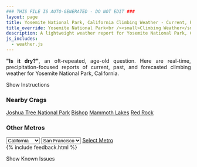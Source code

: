 ```yaml
---
### THIS FILE IS AUTO-GENERATED - DO NOT EDIT ###
layout: page
title: Yosemite National Park, California Climbing Weather - Current, Past, and Forecasted
title_override: Yosemite National Park<br /><small>Climbing Weather</small>
description: A lightweight weather report for Yosemite National Park, California. Optimized for slow internet connections.
js_includes:
  - weather.js
---
```


<section class="measure center lh-copy f5-ns f6 ph2 mv4" style="text-align: justify;">
<strong>"Is it dry?"</strong>, an oft-repeated, age-old question. Here are real-time,
precipitation-focused reports of current, past, and forecasted climbing weather for Yosemite National Park, California.
</section>

<p id="settings-toggle" class="mw5 b center tc hover-light-red black-70 pointer">Show Instructions</p>
<section id="settings" class="overflow-hidden" style="display:none;">
    <div class="mv2 ph2 center">
        <div class="fn f6 tc pv2">
            <p class="measure lh-copy center"><strong>Show/hide hourly forecasts</strong> by clicking the desired day.</p>
            <hr class="mw5 p0 mv2 o-60 b0 bt b--light-red light-red bg-light-red">
            <p class="measure lh-copy center"><strong>Current and Past conditions</strong> are measured by the nearest weather station. <strong>Forecast conditions</strong> are calculated and polled separately.</p>
            <hr class="mw5 p0 mv2 o-60 b0 bt b--light-red light-red bg-light-red">
            <p class="measure lh-copy center"><strong>Having issues?</strong> Try <a id="clear-cache" class="no-underline relative fancy-link light-red hover-light-red" href="#">clearing the local cache</a>.</p>
            <hr class="mw5 p0 mv2 o-60 b0 bt b--light-red light-red bg-light-red">
            <p class="measure lh-copy center">Weather data sourced from <a class="no-underline fancy-link relative light-red" target="_blank" href="https://www.weather.gov/documentation/services-web-api">weather.gov</a>.</p>
        </div>
    </div>
</section>
<section id="weather" data-crag="yosemite-national-park-california" class="mv4-ns mv3 ph2 center"></section>
<section id="nearby" class="tc lh-copy">
  <h3>Nearby Crags</h3>
<a class="nowrap no-underline fancy-link relative light-red mh3" href="/crags/joshua-tree-national-park-california-weather.html">Joshua Tree National Park</a>
<a class="nowrap no-underline fancy-link relative light-red mh3" href="/crags/bishop-california-weather.html">Bishop</a>
<a class="nowrap no-underline fancy-link relative light-red mh3" href="/crags/mammoth-lakes-california-weather.html">Mammoth Lakes</a>
<a class="nowrap no-underline fancy-link relative light-red mh3" href="/crags/red-rock-nevada-weather.html">Red Rock</a>
</section>
<section id="nearby" class="tc lh-copy">
  <h3>Other Metros</h3>
  <select class="ma1 bg-near-white pa2" id="stateSel">
    <option value="Texas">Texas</option>
    <option value="Washington">Washington</option>
    <option value="Colorado">Colorado</option>
    <option value="Tennessee">Tennessee</option>
    <option value="Utah">Utah</option>
    <option value="California" selected>California</option>
  </select>
  <select class="ma1 bg-near-white pa2" id="citySel">
    <option value="San Francisco" selected>San Francisco</option>
    <option value="Los Angeles">Los Angeles</option>
  </select>
  <a id="selectMetro" class="f6 link dim ph3 pv2 ma1 dib white bg-light-red" href="/crags/san-francisco-california-weather.html">Select Metro</a>
  <script>
    var states = [];
    states["Texas"] = "Austin"
    states["Washington"] = "Seattle"
    states["Colorado"] = "Denver"
    states["Tennessee"] = "Nashville"
    states["Utah"] = "Salt Lake City"
    states["California"] = "San Francisco|Los Angeles"
  </script>
</section>
{% include feedback.html %}
<p id="issues-toggle" class="mw5 b center tc hover-light-red black-70 pointer">Show Known Issues</p>
<section id="issues" class="overflow-hidden tc f6">
</section>

<script>
  var weekly_HNX_66_143 = {"updated":"2024-01-08T07:03:44+00:00","units":"us","forecastGenerator":"BaselineForecastGenerator","generatedAt":"2024-01-08T08:33:33+00:00","updateTime":"2024-01-08T07:03:44+00:00","validTimes":"2024-01-08T01:00:00+00:00/P7DT12H","elevation":{"unitCode":"wmoUnit:m","value":2130.8568},"periods":[{"number":1,"name":"Overnight","startTime":"2024-01-08T00:00:00-08:00","endTime":"2024-01-08T06:00:00-08:00","isDaytime":false,"temperature":11,"temperatureUnit":"F","temperatureTrend":"rising","probabilityOfPrecipitation":{"unitCode":"wmoUnit:percent","value":null},"dewpoint":{"unitCode":"wmoUnit:degC","value":-15},"relativeHumidity":{"unitCode":"wmoUnit:percent","value":64},"windSpeed":"5 mph","windDirection":"E","icon":"https://api.weather.gov/icons/land/night/cold?size=medium","shortForecast":"Clear","detailedForecast":"Clear. Low around 11, with temperatures rising to around 15 overnight. Wind chill values as low as 5. East wind around 5 mph."},{"number":2,"name":"Monday","startTime":"2024-01-08T06:00:00-08:00","endTime":"2024-01-08T18:00:00-08:00","isDaytime":true,"temperature":36,"temperatureUnit":"F","temperatureTrend":"falling","probabilityOfPrecipitation":{"unitCode":"wmoUnit:percent","value":null},"dewpoint":{"unitCode":"wmoUnit:degC","value":-2.2222222222222223},"relativeHumidity":{"unitCode":"wmoUnit:percent","value":82},"windSpeed":"5 to 10 mph","windDirection":"SSW","icon":"https://api.weather.gov/icons/land/day/few?size=medium","shortForecast":"Sunny","detailedForecast":"Sunny. High near 36, with temperatures falling to around 33 in the afternoon. Wind chill values as low as 4. South southwest wind 5 to 10 mph."},{"number":3,"name":"Monday Night","startTime":"2024-01-08T18:00:00-08:00","endTime":"2024-01-09T06:00:00-08:00","isDaytime":false,"temperature":24,"temperatureUnit":"F","temperatureTrend":"rising","probabilityOfPrecipitation":{"unitCode":"wmoUnit:percent","value":null},"dewpoint":{"unitCode":"wmoUnit:degC","value":-2.7777777777777777},"relativeHumidity":{"unitCode":"wmoUnit:percent","value":92},"windSpeed":"5 mph","windDirection":"NNE","icon":"https://api.weather.gov/icons/land/night/cold?size=medium","shortForecast":"Mostly Clear","detailedForecast":"Mostly clear. Low around 24, with temperatures rising to around 26 overnight. Wind chill values as low as 20. North northeast wind around 5 mph."},{"number":4,"name":"Tuesday","startTime":"2024-01-09T06:00:00-08:00","endTime":"2024-01-09T18:00:00-08:00","isDaytime":true,"temperature":35,"temperatureUnit":"F","temperatureTrend":null,"probabilityOfPrecipitation":{"unitCode":"wmoUnit:percent","value":30},"dewpoint":{"unitCode":"wmoUnit:degC","value":-0.5555555555555556},"relativeHumidity":{"unitCode":"wmoUnit:percent","value":95},"windSpeed":"5 to 10 mph","windDirection":"NW","icon":"https://api.weather.gov/icons/land/day/snow,30?size=medium","shortForecast":"Chance Light Snow","detailedForecast":"A chance of snow after 10am. Partly sunny, with a high near 35. Wind chill values as low as 20. Northwest wind 5 to 10 mph. Chance of precipitation is 30%. Little or no snow accumulation expected."},{"number":5,"name":"Tuesday Night","startTime":"2024-01-09T18:00:00-08:00","endTime":"2024-01-10T06:00:00-08:00","isDaytime":false,"temperature":19,"temperatureUnit":"F","temperatureTrend":null,"probabilityOfPrecipitation":{"unitCode":"wmoUnit:percent","value":30},"dewpoint":{"unitCode":"wmoUnit:degC","value":-2.2222222222222223},"relativeHumidity":{"unitCode":"wmoUnit:percent","value":92},"windSpeed":"5 to 10 mph","windDirection":"NNW","icon":"https://api.weather.gov/icons/land/night/snow,30/snow,20?size=medium","shortForecast":"Chance Light Snow","detailedForecast":"A chance of snow. Partly cloudy, with a low around 19. North northwest wind 5 to 10 mph. Chance of precipitation is 30%. Little or no snow accumulation expected."},{"number":6,"name":"Wednesday","startTime":"2024-01-10T06:00:00-08:00","endTime":"2024-01-10T18:00:00-08:00","isDaytime":true,"temperature":26,"temperatureUnit":"F","temperatureTrend":null,"probabilityOfPrecipitation":{"unitCode":"wmoUnit:percent","value":70},"dewpoint":{"unitCode":"wmoUnit:degC","value":-5},"relativeHumidity":{"unitCode":"wmoUnit:percent","value":97},"windSpeed":"5 to 15 mph","windDirection":"W","icon":"https://api.weather.gov/icons/land/day/snow,50/snow,70?size=medium","shortForecast":"Snow Likely","detailedForecast":"Snow likely. Partly sunny, with a high near 26. West wind 5 to 15 mph, with gusts as high as 25 mph. Chance of precipitation is 70%. New snow accumulation of 3 to 5 inches possible."},{"number":7,"name":"Wednesday Night","startTime":"2024-01-10T18:00:00-08:00","endTime":"2024-01-11T06:00:00-08:00","isDaytime":false,"temperature":13,"temperatureUnit":"F","temperatureTrend":null,"probabilityOfPrecipitation":{"unitCode":"wmoUnit:percent","value":70},"dewpoint":{"unitCode":"wmoUnit:degC","value":-5.555555555555555},"relativeHumidity":{"unitCode":"wmoUnit:percent","value":87},"windSpeed":"10 to 15 mph","windDirection":"WNW","icon":"https://api.weather.gov/icons/land/night/snow,70/snow,50?size=medium","shortForecast":"Snow Likely","detailedForecast":"Snow likely before 4am. Mostly cloudy, with a low around 13. West northwest wind 10 to 15 mph, with gusts as high as 25 mph. Chance of precipitation is 70%. New snow accumulation of 3 to 7 inches possible."},{"number":8,"name":"Thursday","startTime":"2024-01-11T06:00:00-08:00","endTime":"2024-01-11T18:00:00-08:00","isDaytime":true,"temperature":27,"temperatureUnit":"F","temperatureTrend":null,"probabilityOfPrecipitation":{"unitCode":"wmoUnit:percent","value":null},"dewpoint":{"unitCode":"wmoUnit:degC","value":-8.333333333333334},"relativeHumidity":{"unitCode":"wmoUnit:percent","value":74},"windSpeed":"10 mph","windDirection":"N","icon":"https://api.weather.gov/icons/land/day/cold?size=medium","shortForecast":"Sunny","detailedForecast":"Sunny, with a high near 27. North wind around 10 mph, with gusts as high as 20 mph."},{"number":9,"name":"Thursday Night","startTime":"2024-01-11T18:00:00-08:00","endTime":"2024-01-12T06:00:00-08:00","isDaytime":false,"temperature":17,"temperatureUnit":"F","temperatureTrend":null,"probabilityOfPrecipitation":{"unitCode":"wmoUnit:percent","value":null},"dewpoint":{"unitCode":"wmoUnit:degC","value":-10},"relativeHumidity":{"unitCode":"wmoUnit:percent","value":70},"windSpeed":"10 mph","windDirection":"NE","icon":"https://api.weather.gov/icons/land/night/cold?size=medium","shortForecast":"Partly Cloudy","detailedForecast":"Partly cloudy, with a low around 17. Northeast wind around 10 mph."},{"number":10,"name":"Friday","startTime":"2024-01-12T06:00:00-08:00","endTime":"2024-01-12T18:00:00-08:00","isDaytime":true,"temperature":33,"temperatureUnit":"F","temperatureTrend":null,"probabilityOfPrecipitation":{"unitCode":"wmoUnit:percent","value":30},"dewpoint":{"unitCode":"wmoUnit:degC","value":-2.7777777777777777},"relativeHumidity":{"unitCode":"wmoUnit:percent","value":83},"windSpeed":"10 mph","windDirection":"N","icon":"https://api.weather.gov/icons/land/day/snow,20/snow,30?size=medium","shortForecast":"Chance Light Snow","detailedForecast":"A chance of snow after 10am. Partly sunny, with a high near 33. North wind around 10 mph. Chance of precipitation is 30%. New snow accumulation of less than half an inch possible."},{"number":11,"name":"Friday Night","startTime":"2024-01-12T18:00:00-08:00","endTime":"2024-01-13T06:00:00-08:00","isDaytime":false,"temperature":26,"temperatureUnit":"F","temperatureTrend":null,"probabilityOfPrecipitation":{"unitCode":"wmoUnit:percent","value":40},"dewpoint":{"unitCode":"wmoUnit:degC","value":-4.444444444444445},"relativeHumidity":{"unitCode":"wmoUnit:percent","value":81},"windSpeed":"10 mph","windDirection":"ENE","icon":"https://api.weather.gov/icons/land/night/snow,30/snow,40?size=medium","shortForecast":"Chance Light Snow","detailedForecast":"A chance of snow. Mostly cloudy, with a low around 26. East northeast wind around 10 mph. Chance of precipitation is 40%. New snow accumulation of 1 to 2 inches possible."},{"number":12,"name":"Saturday","startTime":"2024-01-13T06:00:00-08:00","endTime":"2024-01-13T18:00:00-08:00","isDaytime":true,"temperature":32,"temperatureUnit":"F","temperatureTrend":null,"probabilityOfPrecipitation":{"unitCode":"wmoUnit:percent","value":50},"dewpoint":{"unitCode":"wmoUnit:degC","value":-2.2222222222222223},"relativeHumidity":{"unitCode":"wmoUnit:percent","value":97},"windSpeed":"10 to 15 mph","windDirection":"S","icon":"https://api.weather.gov/icons/land/day/snow,40/snow,50?size=medium","shortForecast":"Chance Light Snow","detailedForecast":"A chance of snow. Mostly cloudy, with a high near 32. South wind 10 to 15 mph. Chance of precipitation is 50%. New snow accumulation of 1 to 3 inches possible."},{"number":13,"name":"Saturday Night","startTime":"2024-01-13T18:00:00-08:00","endTime":"2024-01-14T06:00:00-08:00","isDaytime":false,"temperature":23,"temperatureUnit":"F","temperatureTrend":null,"probabilityOfPrecipitation":{"unitCode":"wmoUnit:percent","value":50},"dewpoint":{"unitCode":"wmoUnit:degC","value":-3.3333333333333335},"relativeHumidity":{"unitCode":"wmoUnit:percent","value":89},"windSpeed":"10 to 15 mph","windDirection":"WNW","icon":"https://api.weather.gov/icons/land/night/snow,50/snow,40?size=medium","shortForecast":"Chance Light Snow","detailedForecast":"A chance of snow. Mostly cloudy, with a low around 23. West northwest wind 10 to 15 mph. Chance of precipitation is 50%. New snow accumulation of 1 to 3 inches possible."},{"number":14,"name":"Sunday","startTime":"2024-01-14T06:00:00-08:00","endTime":"2024-01-14T18:00:00-08:00","isDaytime":true,"temperature":34,"temperatureUnit":"F","temperatureTrend":null,"probabilityOfPrecipitation":{"unitCode":"wmoUnit:percent","value":30},"dewpoint":{"unitCode":"wmoUnit:degC","value":-2.2222222222222223},"relativeHumidity":{"unitCode":"wmoUnit:percent","value":95},"windSpeed":"10 mph","windDirection":"NW","icon":"https://api.weather.gov/icons/land/day/snow,30?size=medium","shortForecast":"Chance Light Snow","detailedForecast":"A chance of snow. Partly sunny, with a high near 34. Northwest wind around 10 mph. Chance of precipitation is 30%. New snow accumulation of less than one inch possible."}]}
  var hourly_HNX_66_143 = {"@context":["https://geojson.org/geojson-ld/geojson-context.jsonld",{"@version":"1.1","wx":"https://api.weather.gov/ontology#","geo":"http://www.opengis.net/ont/geosparql#","unit":"http://codes.wmo.int/common/unit/","@vocab":"https://api.weather.gov/ontology#"}],"type":"Feature","geometry":{"type":"Polygon","coordinates":[[[-119.6384075,37.7562883],[-119.6333191,37.7343903],[-119.6056649,37.738406],[-119.61074789999999,37.7603045],[-119.6384075,37.7562883]]]},"properties":{"updated":"2024-01-08T07:03:44+00:00","units":"us","forecastGenerator":"HourlyForecastGenerator","generatedAt":"2024-01-08T08:33:34+00:00","updateTime":"2024-01-08T07:03:44+00:00","validTimes":"2024-01-08T01:00:00+00:00/P7DT12H","elevation":{"unitCode":"wmoUnit:m","value":2130.8568},"periods":[{"number":1,"name":"","startTime":"2024-01-08T00:00:00-08:00","endTime":"2024-01-08T01:00:00-08:00","isDaytime":false,"temperature":15,"temperatureUnit":"F","temperatureTrend":null,"probabilityOfPrecipitation":{"unitCode":"wmoUnit:percent","value":1},"dewpoint":{"unitCode":"wmoUnit:degC","value":-15},"relativeHumidity":{"unitCode":"wmoUnit:percent","value":63},"windSpeed":"5 mph","windDirection":"E","icon":"https://api.weather.gov/icons/land/night/cold,1?size=small","shortForecast":"Clear","detailedForecast":""},{"number":2,"name":"","startTime":"2024-01-08T01:00:00-08:00","endTime":"2024-01-08T02:00:00-08:00","isDaytime":false,"temperature":14,"temperatureUnit":"F","temperatureTrend":null,"probabilityOfPrecipitation":{"unitCode":"wmoUnit:percent","value":1},"dewpoint":{"unitCode":"wmoUnit:degC","value":-15.555555555555555},"relativeHumidity":{"unitCode":"wmoUnit:percent","value":63},"windSpeed":"5 mph","windDirection":"E","icon":"https://api.weather.gov/icons/land/night/cold,1?size=small","shortForecast":"Clear","detailedForecast":""},{"number":3,"name":"","startTime":"2024-01-08T02:00:00-08:00","endTime":"2024-01-08T03:00:00-08:00","isDaytime":false,"temperature":14,"temperatureUnit":"F","temperatureTrend":null,"probabilityOfPrecipitation":{"unitCode":"wmoUnit:percent","value":1},"dewpoint":{"unitCode":"wmoUnit:degC","value":-15.555555555555555},"relativeHumidity":{"unitCode":"wmoUnit:percent","value":63},"windSpeed":"5 mph","windDirection":"ESE","icon":"https://api.weather.gov/icons/land/night/cold,1?size=small","shortForecast":"Clear","detailedForecast":""},{"number":4,"name":"","startTime":"2024-01-08T03:00:00-08:00","endTime":"2024-01-08T04:00:00-08:00","isDaytime":false,"temperature":14,"temperatureUnit":"F","temperatureTrend":null,"probabilityOfPrecipitation":{"unitCode":"wmoUnit:percent","value":1},"dewpoint":{"unitCode":"wmoUnit:degC","value":-16.11111111111111},"relativeHumidity":{"unitCode":"wmoUnit:percent","value":61},"windSpeed":"5 mph","windDirection":"E","icon":"https://api.weather.gov/icons/land/night/cold,1?size=small","shortForecast":"Clear","detailedForecast":""},{"number":5,"name":"","startTime":"2024-01-08T04:00:00-08:00","endTime":"2024-01-08T05:00:00-08:00","isDaytime":false,"temperature":14,"temperatureUnit":"F","temperatureTrend":null,"probabilityOfPrecipitation":{"unitCode":"wmoUnit:percent","value":1},"dewpoint":{"unitCode":"wmoUnit:degC","value":-16.11111111111111},"relativeHumidity":{"unitCode":"wmoUnit:percent","value":61},"windSpeed":"5 mph","windDirection":"E","icon":"https://api.weather.gov/icons/land/night/cold,1?size=small","shortForecast":"Clear","detailedForecast":""},{"number":6,"name":"","startTime":"2024-01-08T05:00:00-08:00","endTime":"2024-01-08T06:00:00-08:00","isDaytime":false,"temperature":15,"temperatureUnit":"F","temperatureTrend":null,"probabilityOfPrecipitation":{"unitCode":"wmoUnit:percent","value":1},"dewpoint":{"unitCode":"wmoUnit:degC","value":-15},"relativeHumidity":{"unitCode":"wmoUnit:percent","value":64},"windSpeed":"5 mph","windDirection":"ESE","icon":"https://api.weather.gov/icons/land/night/cold,1?size=small","shortForecast":"Mostly Clear","detailedForecast":""},{"number":7,"name":"","startTime":"2024-01-08T06:00:00-08:00","endTime":"2024-01-08T07:00:00-08:00","isDaytime":true,"temperature":13,"temperatureUnit":"F","temperatureTrend":null,"probabilityOfPrecipitation":{"unitCode":"wmoUnit:percent","value":1},"dewpoint":{"unitCode":"wmoUnit:degC","value":-16.666666666666668},"relativeHumidity":{"unitCode":"wmoUnit:percent","value":62},"windSpeed":"5 mph","windDirection":"ESE","icon":"https://api.weather.gov/icons/land/day/cold,1?size=small","shortForecast":"Sunny","detailedForecast":""},{"number":8,"name":"","startTime":"2024-01-08T07:00:00-08:00","endTime":"2024-01-08T08:00:00-08:00","isDaytime":true,"temperature":16,"temperatureUnit":"F","temperatureTrend":null,"probabilityOfPrecipitation":{"unitCode":"wmoUnit:percent","value":1},"dewpoint":{"unitCode":"wmoUnit:degC","value":-14.444444444444445},"relativeHumidity":{"unitCode":"wmoUnit:percent","value":63},"windSpeed":"5 mph","windDirection":"E","icon":"https://api.weather.gov/icons/land/day/cold,1?size=small","shortForecast":"Sunny","detailedForecast":""},{"number":9,"name":"","startTime":"2024-01-08T08:00:00-08:00","endTime":"2024-01-08T09:00:00-08:00","isDaytime":true,"temperature":17,"temperatureUnit":"F","temperatureTrend":null,"probabilityOfPrecipitation":{"unitCode":"wmoUnit:percent","value":1},"dewpoint":{"unitCode":"wmoUnit:degC","value":-13.333333333333334},"relativeHumidity":{"unitCode":"wmoUnit:percent","value":66},"windSpeed":"5 mph","windDirection":"SE","icon":"https://api.weather.gov/icons/land/day/cold,1?size=small","shortForecast":"Sunny","detailedForecast":""},{"number":10,"name":"","startTime":"2024-01-08T09:00:00-08:00","endTime":"2024-01-08T10:00:00-08:00","isDaytime":true,"temperature":21,"temperatureUnit":"F","temperatureTrend":null,"probabilityOfPrecipitation":{"unitCode":"wmoUnit:percent","value":1},"dewpoint":{"unitCode":"wmoUnit:degC","value":-11.11111111111111},"relativeHumidity":{"unitCode":"wmoUnit:percent","value":68},"windSpeed":"5 mph","windDirection":"SE","icon":"https://api.weather.gov/icons/land/day/cold,1?size=small","shortForecast":"Sunny","detailedForecast":""},{"number":11,"name":"","startTime":"2024-01-08T10:00:00-08:00","endTime":"2024-01-08T11:00:00-08:00","isDaytime":true,"temperature":24,"temperatureUnit":"F","temperatureTrend":null,"probabilityOfPrecipitation":{"unitCode":"wmoUnit:percent","value":1},"dewpoint":{"unitCode":"wmoUnit:degC","value":-8.333333333333334},"relativeHumidity":{"unitCode":"wmoUnit:percent","value":73},"windSpeed":"5 mph","windDirection":"S","icon":"https://api.weather.gov/icons/land/day/cold,1?size=small","shortForecast":"Sunny","detailedForecast":""},{"number":12,"name":"","startTime":"2024-01-08T11:00:00-08:00","endTime":"2024-01-08T12:00:00-08:00","isDaytime":true,"temperature":27,"temperatureUnit":"F","temperatureTrend":null,"probabilityOfPrecipitation":{"unitCode":"wmoUnit:percent","value":1},"dewpoint":{"unitCode":"wmoUnit:degC","value":-6.666666666666667},"relativeHumidity":{"unitCode":"wmoUnit:percent","value":76},"windSpeed":"10 mph","windDirection":"S","icon":"https://api.weather.gov/icons/land/day/cold,1?size=small","shortForecast":"Sunny","detailedForecast":""},{"number":13,"name":"","startTime":"2024-01-08T12:00:00-08:00","endTime":"2024-01-08T13:00:00-08:00","isDaytime":true,"temperature":32,"temperatureUnit":"F","temperatureTrend":null,"probabilityOfPrecipitation":{"unitCode":"wmoUnit:percent","value":1},"dewpoint":{"unitCode":"wmoUnit:degC","value":-4.444444444444445},"relativeHumidity":{"unitCode":"wmoUnit:percent","value":71},"windSpeed":"10 mph","windDirection":"WSW","icon":"https://api.weather.gov/icons/land/day/cold,1?size=small","shortForecast":"Sunny","detailedForecast":""},{"number":14,"name":"","startTime":"2024-01-08T13:00:00-08:00","endTime":"2024-01-08T14:00:00-08:00","isDaytime":true,"temperature":34,"temperatureUnit":"F","temperatureTrend":null,"probabilityOfPrecipitation":{"unitCode":"wmoUnit:percent","value":1},"dewpoint":{"unitCode":"wmoUnit:degC","value":-3.3333333333333335},"relativeHumidity":{"unitCode":"wmoUnit:percent","value":71},"windSpeed":"5 mph","windDirection":"W","icon":"https://api.weather.gov/icons/land/day/few,1?size=small","shortForecast":"Sunny","detailedForecast":""},{"number":15,"name":"","startTime":"2024-01-08T14:00:00-08:00","endTime":"2024-01-08T15:00:00-08:00","isDaytime":true,"temperature":35,"temperatureUnit":"F","temperatureTrend":null,"probabilityOfPrecipitation":{"unitCode":"wmoUnit:percent","value":1},"dewpoint":{"unitCode":"wmoUnit:degC","value":-3.888888888888889},"relativeHumidity":{"unitCode":"wmoUnit:percent","value":67},"windSpeed":"5 mph","windDirection":"WSW","icon":"https://api.weather.gov/icons/land/day/few,1?size=small","shortForecast":"Sunny","detailedForecast":""},{"number":16,"name":"","startTime":"2024-01-08T15:00:00-08:00","endTime":"2024-01-08T16:00:00-08:00","isDaytime":true,"temperature":36,"temperatureUnit":"F","temperatureTrend":null,"probabilityOfPrecipitation":{"unitCode":"wmoUnit:percent","value":1},"dewpoint":{"unitCode":"wmoUnit:degC","value":-2.2222222222222223},"relativeHumidity":{"unitCode":"wmoUnit:percent","value":71},"windSpeed":"5 mph","windDirection":"WSW","icon":"https://api.weather.gov/icons/land/day/few,1?size=small","shortForecast":"Sunny","detailedForecast":""},{"number":17,"name":"","startTime":"2024-01-08T16:00:00-08:00","endTime":"2024-01-08T17:00:00-08:00","isDaytime":true,"temperature":34,"temperatureUnit":"F","temperatureTrend":null,"probabilityOfPrecipitation":{"unitCode":"wmoUnit:percent","value":1},"dewpoint":{"unitCode":"wmoUnit:degC","value":-2.2222222222222223},"relativeHumidity":{"unitCode":"wmoUnit:percent","value":80},"windSpeed":"5 mph","windDirection":"WNW","icon":"https://api.weather.gov/icons/land/day/few,1?size=small","shortForecast":"Sunny","detailedForecast":""},{"number":18,"name":"","startTime":"2024-01-08T17:00:00-08:00","endTime":"2024-01-08T18:00:00-08:00","isDaytime":true,"temperature":33,"temperatureUnit":"F","temperatureTrend":null,"probabilityOfPrecipitation":{"unitCode":"wmoUnit:percent","value":1},"dewpoint":{"unitCode":"wmoUnit:degC","value":-2.2222222222222223},"relativeHumidity":{"unitCode":"wmoUnit:percent","value":82},"windSpeed":"5 mph","windDirection":"NNE","icon":"https://api.weather.gov/icons/land/day/few,1?size=small","shortForecast":"Sunny","detailedForecast":""},{"number":19,"name":"","startTime":"2024-01-08T18:00:00-08:00","endTime":"2024-01-08T19:00:00-08:00","isDaytime":false,"temperature":31,"temperatureUnit":"F","temperatureTrend":null,"probabilityOfPrecipitation":{"unitCode":"wmoUnit:percent","value":1},"dewpoint":{"unitCode":"wmoUnit:degC","value":-2.7777777777777777},"relativeHumidity":{"unitCode":"wmoUnit:percent","value":84},"windSpeed":"5 mph","windDirection":"NNE","icon":"https://api.weather.gov/icons/land/night/cold,1?size=small","shortForecast":"Mostly Clear","detailedForecast":""},{"number":20,"name":"","startTime":"2024-01-08T19:00:00-08:00","endTime":"2024-01-08T20:00:00-08:00","isDaytime":false,"temperature":30,"temperatureUnit":"F","temperatureTrend":null,"probabilityOfPrecipitation":{"unitCode":"wmoUnit:percent","value":1},"dewpoint":{"unitCode":"wmoUnit:degC","value":-3.3333333333333335},"relativeHumidity":{"unitCode":"wmoUnit:percent","value":85},"windSpeed":"5 mph","windDirection":"NE","icon":"https://api.weather.gov/icons/land/night/cold,1?size=small","shortForecast":"Mostly Clear","detailedForecast":""},{"number":21,"name":"","startTime":"2024-01-08T20:00:00-08:00","endTime":"2024-01-08T21:00:00-08:00","isDaytime":false,"temperature":29,"temperatureUnit":"F","temperatureTrend":null,"probabilityOfPrecipitation":{"unitCode":"wmoUnit:percent","value":1},"dewpoint":{"unitCode":"wmoUnit:degC","value":-3.888888888888889},"relativeHumidity":{"unitCode":"wmoUnit:percent","value":85},"windSpeed":"5 mph","windDirection":"NNE","icon":"https://api.weather.gov/icons/land/night/cold,1?size=small","shortForecast":"Mostly Clear","detailedForecast":""},{"number":22,"name":"","startTime":"2024-01-08T21:00:00-08:00","endTime":"2024-01-08T22:00:00-08:00","isDaytime":false,"temperature":29,"temperatureUnit":"F","temperatureTrend":null,"probabilityOfPrecipitation":{"unitCode":"wmoUnit:percent","value":1},"dewpoint":{"unitCode":"wmoUnit:degC","value":-4.444444444444445},"relativeHumidity":{"unitCode":"wmoUnit:percent","value":80},"windSpeed":"5 mph","windDirection":"NNE","icon":"https://api.weather.gov/icons/land/night/cold,1?size=small","shortForecast":"Clear","detailedForecast":""},{"number":23,"name":"","startTime":"2024-01-08T22:00:00-08:00","endTime":"2024-01-08T23:00:00-08:00","isDaytime":false,"temperature":27,"temperatureUnit":"F","temperatureTrend":null,"probabilityOfPrecipitation":{"unitCode":"wmoUnit:percent","value":1},"dewpoint":{"unitCode":"wmoUnit:degC","value":-5},"relativeHumidity":{"unitCode":"wmoUnit:percent","value":83},"windSpeed":"5 mph","windDirection":"NNE","icon":"https://api.weather.gov/icons/land/night/cold,1?size=small","shortForecast":"Mostly Clear","detailedForecast":""},{"number":24,"name":"","startTime":"2024-01-08T23:00:00-08:00","endTime":"2024-01-09T00:00:00-08:00","isDaytime":false,"temperature":28,"temperatureUnit":"F","temperatureTrend":null,"probabilityOfPrecipitation":{"unitCode":"wmoUnit:percent","value":1},"dewpoint":{"unitCode":"wmoUnit:degC","value":-3.3333333333333335},"relativeHumidity":{"unitCode":"wmoUnit:percent","value":92},"windSpeed":"5 mph","windDirection":"NNE","icon":"https://api.weather.gov/icons/land/night/cold,1?size=small","shortForecast":"Mostly Clear","detailedForecast":""},{"number":25,"name":"","startTime":"2024-01-09T00:00:00-08:00","endTime":"2024-01-09T01:00:00-08:00","isDaytime":false,"temperature":27,"temperatureUnit":"F","temperatureTrend":null,"probabilityOfPrecipitation":{"unitCode":"wmoUnit:percent","value":1},"dewpoint":{"unitCode":"wmoUnit:degC","value":-3.888888888888889},"relativeHumidity":{"unitCode":"wmoUnit:percent","value":91},"windSpeed":"5 mph","windDirection":"NNE","icon":"https://api.weather.gov/icons/land/night/cold,1?size=small","shortForecast":"Mostly Clear","detailedForecast":""},{"number":26,"name":"","startTime":"2024-01-09T01:00:00-08:00","endTime":"2024-01-09T02:00:00-08:00","isDaytime":false,"temperature":26,"temperatureUnit":"F","temperatureTrend":null,"probabilityOfPrecipitation":{"unitCode":"wmoUnit:percent","value":1},"dewpoint":{"unitCode":"wmoUnit:degC","value":-5.555555555555555},"relativeHumidity":{"unitCode":"wmoUnit:percent","value":84},"windSpeed":"5 mph","windDirection":"NNE","icon":"https://api.weather.gov/icons/land/night/cold,1?size=small","shortForecast":"Mostly Clear","detailedForecast":""},{"number":27,"name":"","startTime":"2024-01-09T02:00:00-08:00","endTime":"2024-01-09T03:00:00-08:00","isDaytime":false,"temperature":26,"temperatureUnit":"F","temperatureTrend":null,"probabilityOfPrecipitation":{"unitCode":"wmoUnit:percent","value":1},"dewpoint":{"unitCode":"wmoUnit:degC","value":-6.111111111111111},"relativeHumidity":{"unitCode":"wmoUnit:percent","value":81},"windSpeed":"5 mph","windDirection":"NNE","icon":"https://api.weather.gov/icons/land/night/cold,1?size=small","shortForecast":"Mostly Clear","detailedForecast":""},{"number":28,"name":"","startTime":"2024-01-09T03:00:00-08:00","endTime":"2024-01-09T04:00:00-08:00","isDaytime":false,"temperature":26,"temperatureUnit":"F","temperatureTrend":null,"probabilityOfPrecipitation":{"unitCode":"wmoUnit:percent","value":1},"dewpoint":{"unitCode":"wmoUnit:degC","value":-6.666666666666667},"relativeHumidity":{"unitCode":"wmoUnit:percent","value":79},"windSpeed":"5 mph","windDirection":"NNE","icon":"https://api.weather.gov/icons/land/night/cold,1?size=small","shortForecast":"Mostly Clear","detailedForecast":""},{"number":29,"name":"","startTime":"2024-01-09T04:00:00-08:00","endTime":"2024-01-09T05:00:00-08:00","isDaytime":false,"temperature":26,"temperatureUnit":"F","temperatureTrend":null,"probabilityOfPrecipitation":{"unitCode":"wmoUnit:percent","value":6},"dewpoint":{"unitCode":"wmoUnit:degC","value":-6.666666666666667},"relativeHumidity":{"unitCode":"wmoUnit:percent","value":78},"windSpeed":"5 mph","windDirection":"NNE","icon":"https://api.weather.gov/icons/land/night/cold,6?size=small","shortForecast":"Partly Cloudy","detailedForecast":""},{"number":30,"name":"","startTime":"2024-01-09T05:00:00-08:00","endTime":"2024-01-09T06:00:00-08:00","isDaytime":false,"temperature":26,"temperatureUnit":"F","temperatureTrend":null,"probabilityOfPrecipitation":{"unitCode":"wmoUnit:percent","value":6},"dewpoint":{"unitCode":"wmoUnit:degC","value":-7.222222222222222},"relativeHumidity":{"unitCode":"wmoUnit:percent","value":76},"windSpeed":"5 mph","windDirection":"NNE","icon":"https://api.weather.gov/icons/land/night/cold,6?size=small","shortForecast":"Partly Cloudy","detailedForecast":""},{"number":31,"name":"","startTime":"2024-01-09T06:00:00-08:00","endTime":"2024-01-09T07:00:00-08:00","isDaytime":true,"temperature":26,"temperatureUnit":"F","temperatureTrend":null,"probabilityOfPrecipitation":{"unitCode":"wmoUnit:percent","value":6},"dewpoint":{"unitCode":"wmoUnit:degC","value":-7.222222222222222},"relativeHumidity":{"unitCode":"wmoUnit:percent","value":76},"windSpeed":"5 mph","windDirection":"NNE","icon":"https://api.weather.gov/icons/land/day/cold,6?size=small","shortForecast":"Mostly Sunny","detailedForecast":""},{"number":32,"name":"","startTime":"2024-01-09T07:00:00-08:00","endTime":"2024-01-09T08:00:00-08:00","isDaytime":true,"temperature":26,"temperatureUnit":"F","temperatureTrend":null,"probabilityOfPrecipitation":{"unitCode":"wmoUnit:percent","value":6},"dewpoint":{"unitCode":"wmoUnit:degC","value":-6.666666666666667},"relativeHumidity":{"unitCode":"wmoUnit:percent","value":77},"windSpeed":"5 mph","windDirection":"NNE","icon":"https://api.weather.gov/icons/land/day/cold,6?size=small","shortForecast":"Mostly Cloudy","detailedForecast":""},{"number":33,"name":"","startTime":"2024-01-09T08:00:00-08:00","endTime":"2024-01-09T09:00:00-08:00","isDaytime":true,"temperature":26,"temperatureUnit":"F","temperatureTrend":null,"probabilityOfPrecipitation":{"unitCode":"wmoUnit:percent","value":6},"dewpoint":{"unitCode":"wmoUnit:degC","value":-5.555555555555555},"relativeHumidity":{"unitCode":"wmoUnit:percent","value":83},"windSpeed":"5 mph","windDirection":"NNE","icon":"https://api.weather.gov/icons/land/day/cold,6?size=small","shortForecast":"Mostly Cloudy","detailedForecast":""},{"number":34,"name":"","startTime":"2024-01-09T09:00:00-08:00","endTime":"2024-01-09T10:00:00-08:00","isDaytime":true,"temperature":26,"temperatureUnit":"F","temperatureTrend":null,"probabilityOfPrecipitation":{"unitCode":"wmoUnit:percent","value":6},"dewpoint":{"unitCode":"wmoUnit:degC","value":-4.444444444444445},"relativeHumidity":{"unitCode":"wmoUnit:percent","value":90},"windSpeed":"5 mph","windDirection":"NNE","icon":"https://api.weather.gov/icons/land/day/cold,6?size=small","shortForecast":"Mostly Cloudy","detailedForecast":""},{"number":35,"name":"","startTime":"2024-01-09T10:00:00-08:00","endTime":"2024-01-09T11:00:00-08:00","isDaytime":true,"temperature":27,"temperatureUnit":"F","temperatureTrend":null,"probabilityOfPrecipitation":{"unitCode":"wmoUnit:percent","value":28},"dewpoint":{"unitCode":"wmoUnit:degC","value":-3.3333333333333335},"relativeHumidity":{"unitCode":"wmoUnit:percent","value":95},"windSpeed":"5 mph","windDirection":"WNW","icon":"https://api.weather.gov/icons/land/day/snow,28?size=small","shortForecast":"Chance Light Snow","detailedForecast":""},{"number":36,"name":"","startTime":"2024-01-09T11:00:00-08:00","endTime":"2024-01-09T12:00:00-08:00","isDaytime":true,"temperature":29,"temperatureUnit":"F","temperatureTrend":null,"probabilityOfPrecipitation":{"unitCode":"wmoUnit:percent","value":28},"dewpoint":{"unitCode":"wmoUnit:degC","value":-2.2222222222222223},"relativeHumidity":{"unitCode":"wmoUnit:percent","value":95},"windSpeed":"5 mph","windDirection":"WNW","icon":"https://api.weather.gov/icons/land/day/snow,28?size=small","shortForecast":"Chance Light Snow","detailedForecast":""},{"number":37,"name":"","startTime":"2024-01-09T12:00:00-08:00","endTime":"2024-01-09T13:00:00-08:00","isDaytime":true,"temperature":31,"temperatureUnit":"F","temperatureTrend":null,"probabilityOfPrecipitation":{"unitCode":"wmoUnit:percent","value":28},"dewpoint":{"unitCode":"wmoUnit:degC","value":-1.6666666666666667},"relativeHumidity":{"unitCode":"wmoUnit:percent","value":92},"windSpeed":"5 mph","windDirection":"WNW","icon":"https://api.weather.gov/icons/land/day/snow,28?size=small","shortForecast":"Chance Light Snow","detailedForecast":""},{"number":38,"name":"","startTime":"2024-01-09T13:00:00-08:00","endTime":"2024-01-09T14:00:00-08:00","isDaytime":true,"temperature":33,"temperatureUnit":"F","temperatureTrend":null,"probabilityOfPrecipitation":{"unitCode":"wmoUnit:percent","value":28},"dewpoint":{"unitCode":"wmoUnit:degC","value":-1.1111111111111112},"relativeHumidity":{"unitCode":"wmoUnit:percent","value":89},"windSpeed":"10 mph","windDirection":"WNW","icon":"https://api.weather.gov/icons/land/day/snow,28?size=small","shortForecast":"Chance Light Snow","detailedForecast":""},{"number":39,"name":"","startTime":"2024-01-09T14:00:00-08:00","endTime":"2024-01-09T15:00:00-08:00","isDaytime":true,"temperature":34,"temperatureUnit":"F","temperatureTrend":null,"probabilityOfPrecipitation":{"unitCode":"wmoUnit:percent","value":28},"dewpoint":{"unitCode":"wmoUnit:degC","value":-0.5555555555555556},"relativeHumidity":{"unitCode":"wmoUnit:percent","value":89},"windSpeed":"10 mph","windDirection":"WNW","icon":"https://api.weather.gov/icons/land/day/snow,28?size=small","shortForecast":"Chance Light Snow","detailedForecast":""},{"number":40,"name":"","startTime":"2024-01-09T15:00:00-08:00","endTime":"2024-01-09T16:00:00-08:00","isDaytime":true,"temperature":34,"temperatureUnit":"F","temperatureTrend":null,"probabilityOfPrecipitation":{"unitCode":"wmoUnit:percent","value":28},"dewpoint":{"unitCode":"wmoUnit:degC","value":-0.5555555555555556},"relativeHumidity":{"unitCode":"wmoUnit:percent","value":89},"windSpeed":"10 mph","windDirection":"WNW","icon":"https://api.weather.gov/icons/land/day/snow,28?size=small","shortForecast":"Chance Light Snow","detailedForecast":""},{"number":41,"name":"","startTime":"2024-01-09T16:00:00-08:00","endTime":"2024-01-09T17:00:00-08:00","isDaytime":true,"temperature":33,"temperatureUnit":"F","temperatureTrend":null,"probabilityOfPrecipitation":{"unitCode":"wmoUnit:percent","value":28},"dewpoint":{"unitCode":"wmoUnit:degC","value":-1.1111111111111112},"relativeHumidity":{"unitCode":"wmoUnit:percent","value":90},"windSpeed":"10 mph","windDirection":"W","icon":"https://api.weather.gov/icons/land/day/snow,28?size=small","shortForecast":"Chance Light Snow","detailedForecast":""},{"number":42,"name":"","startTime":"2024-01-09T17:00:00-08:00","endTime":"2024-01-09T18:00:00-08:00","isDaytime":true,"temperature":32,"temperatureUnit":"F","temperatureTrend":null,"probabilityOfPrecipitation":{"unitCode":"wmoUnit:percent","value":28},"dewpoint":{"unitCode":"wmoUnit:degC","value":-1.1111111111111112},"relativeHumidity":{"unitCode":"wmoUnit:percent","value":91},"windSpeed":"10 mph","windDirection":"W","icon":"https://api.weather.gov/icons/land/day/snow,28?size=small","shortForecast":"Chance Light Snow","detailedForecast":""},{"number":43,"name":"","startTime":"2024-01-09T18:00:00-08:00","endTime":"2024-01-09T19:00:00-08:00","isDaytime":false,"temperature":30,"temperatureUnit":"F","temperatureTrend":null,"probabilityOfPrecipitation":{"unitCode":"wmoUnit:percent","value":28},"dewpoint":{"unitCode":"wmoUnit:degC","value":-2.2222222222222223},"relativeHumidity":{"unitCode":"wmoUnit:percent","value":92},"windSpeed":"10 mph","windDirection":"W","icon":"https://api.weather.gov/icons/land/night/snow,28?size=small","shortForecast":"Chance Light Snow","detailedForecast":""},{"number":44,"name":"","startTime":"2024-01-09T19:00:00-08:00","endTime":"2024-01-09T20:00:00-08:00","isDaytime":false,"temperature":29,"temperatureUnit":"F","temperatureTrend":null,"probabilityOfPrecipitation":{"unitCode":"wmoUnit:percent","value":28},"dewpoint":{"unitCode":"wmoUnit:degC","value":-2.7777777777777777},"relativeHumidity":{"unitCode":"wmoUnit:percent","value":92},"windSpeed":"5 mph","windDirection":"NW","icon":"https://api.weather.gov/icons/land/night/snow,28?size=small","shortForecast":"Chance Light Snow","detailedForecast":""},{"number":45,"name":"","startTime":"2024-01-09T20:00:00-08:00","endTime":"2024-01-09T21:00:00-08:00","isDaytime":false,"temperature":28,"temperatureUnit":"F","temperatureTrend":null,"probabilityOfPrecipitation":{"unitCode":"wmoUnit:percent","value":28},"dewpoint":{"unitCode":"wmoUnit:degC","value":-3.888888888888889},"relativeHumidity":{"unitCode":"wmoUnit:percent","value":89},"windSpeed":"5 mph","windDirection":"NW","icon":"https://api.weather.gov/icons/land/night/snow,28?size=small","shortForecast":"Chance Light Snow","detailedForecast":""},{"number":46,"name":"","startTime":"2024-01-09T21:00:00-08:00","endTime":"2024-01-09T22:00:00-08:00","isDaytime":false,"temperature":27,"temperatureUnit":"F","temperatureTrend":null,"probabilityOfPrecipitation":{"unitCode":"wmoUnit:percent","value":28},"dewpoint":{"unitCode":"wmoUnit:degC","value":-5},"relativeHumidity":{"unitCode":"wmoUnit:percent","value":84},"windSpeed":"5 mph","windDirection":"NW","icon":"https://api.weather.gov/icons/land/night/snow,28?size=small","shortForecast":"Chance Light Snow","detailedForecast":""},{"number":47,"name":"","startTime":"2024-01-09T22:00:00-08:00","endTime":"2024-01-09T23:00:00-08:00","isDaytime":false,"temperature":26,"temperatureUnit":"F","temperatureTrend":null,"probabilityOfPrecipitation":{"unitCode":"wmoUnit:percent","value":15},"dewpoint":{"unitCode":"wmoUnit:degC","value":-6.111111111111111},"relativeHumidity":{"unitCode":"wmoUnit:percent","value":81},"windSpeed":"5 mph","windDirection":"N","icon":"https://api.weather.gov/icons/land/night/snow,15?size=small","shortForecast":"Slight Chance Light Snow","detailedForecast":""},{"number":48,"name":"","startTime":"2024-01-09T23:00:00-08:00","endTime":"2024-01-10T00:00:00-08:00","isDaytime":false,"temperature":25,"temperatureUnit":"F","temperatureTrend":null,"probabilityOfPrecipitation":{"unitCode":"wmoUnit:percent","value":15},"dewpoint":{"unitCode":"wmoUnit:degC","value":-6.666666666666667},"relativeHumidity":{"unitCode":"wmoUnit:percent","value":81},"windSpeed":"5 mph","windDirection":"N","icon":"https://api.weather.gov/icons/land/night/snow,15?size=small","shortForecast":"Slight Chance Light Snow","detailedForecast":""},{"number":49,"name":"","startTime":"2024-01-10T00:00:00-08:00","endTime":"2024-01-10T01:00:00-08:00","isDaytime":false,"temperature":25,"temperatureUnit":"F","temperatureTrend":null,"probabilityOfPrecipitation":{"unitCode":"wmoUnit:percent","value":15},"dewpoint":{"unitCode":"wmoUnit:degC","value":-6.666666666666667},"relativeHumidity":{"unitCode":"wmoUnit:percent","value":81},"windSpeed":"5 mph","windDirection":"N","icon":"https://api.weather.gov/icons/land/night/snow,15?size=small","shortForecast":"Slight Chance Light Snow","detailedForecast":""},{"number":50,"name":"","startTime":"2024-01-10T01:00:00-08:00","endTime":"2024-01-10T02:00:00-08:00","isDaytime":false,"temperature":24,"temperatureUnit":"F","temperatureTrend":null,"probabilityOfPrecipitation":{"unitCode":"wmoUnit:percent","value":15},"dewpoint":{"unitCode":"wmoUnit:degC","value":-7.222222222222222},"relativeHumidity":{"unitCode":"wmoUnit:percent","value":82},"windSpeed":"5 mph","windDirection":"N","icon":"https://api.weather.gov/icons/land/night/snow,15?size=small","shortForecast":"Slight Chance Light Snow","detailedForecast":""},{"number":51,"name":"","startTime":"2024-01-10T02:00:00-08:00","endTime":"2024-01-10T03:00:00-08:00","isDaytime":false,"temperature":23,"temperatureUnit":"F","temperatureTrend":null,"probabilityOfPrecipitation":{"unitCode":"wmoUnit:percent","value":15},"dewpoint":{"unitCode":"wmoUnit:degC","value":-7.777777777777778},"relativeHumidity":{"unitCode":"wmoUnit:percent","value":81},"windSpeed":"5 mph","windDirection":"N","icon":"https://api.weather.gov/icons/land/night/snow,15?size=small","shortForecast":"Slight Chance Light Snow","detailedForecast":""},{"number":52,"name":"","startTime":"2024-01-10T03:00:00-08:00","endTime":"2024-01-10T04:00:00-08:00","isDaytime":false,"temperature":22,"temperatureUnit":"F","temperatureTrend":null,"probabilityOfPrecipitation":{"unitCode":"wmoUnit:percent","value":15},"dewpoint":{"unitCode":"wmoUnit:degC","value":-8.333333333333334},"relativeHumidity":{"unitCode":"wmoUnit:percent","value":80},"windSpeed":"5 mph","windDirection":"N","icon":"https://api.weather.gov/icons/land/night/snow,15?size=small","shortForecast":"Slight Chance Light Snow","detailedForecast":""},{"number":53,"name":"","startTime":"2024-01-10T04:00:00-08:00","endTime":"2024-01-10T05:00:00-08:00","isDaytime":false,"temperature":21,"temperatureUnit":"F","temperatureTrend":null,"probabilityOfPrecipitation":{"unitCode":"wmoUnit:percent","value":23},"dewpoint":{"unitCode":"wmoUnit:degC","value":-8.88888888888889},"relativeHumidity":{"unitCode":"wmoUnit:percent","value":79},"windSpeed":"5 mph","windDirection":"N","icon":"https://api.weather.gov/icons/land/night/snow,23?size=small","shortForecast":"Slight Chance Light Snow","detailedForecast":""},{"number":54,"name":"","startTime":"2024-01-10T05:00:00-08:00","endTime":"2024-01-10T06:00:00-08:00","isDaytime":false,"temperature":20,"temperatureUnit":"F","temperatureTrend":null,"probabilityOfPrecipitation":{"unitCode":"wmoUnit:percent","value":23},"dewpoint":{"unitCode":"wmoUnit:degC","value":-10},"relativeHumidity":{"unitCode":"wmoUnit:percent","value":77},"windSpeed":"5 mph","windDirection":"N","icon":"https://api.weather.gov/icons/land/night/snow,23?size=small","shortForecast":"Slight Chance Light Snow","detailedForecast":""},{"number":55,"name":"","startTime":"2024-01-10T06:00:00-08:00","endTime":"2024-01-10T07:00:00-08:00","isDaytime":true,"temperature":20,"temperatureUnit":"F","temperatureTrend":null,"probabilityOfPrecipitation":{"unitCode":"wmoUnit:percent","value":23},"dewpoint":{"unitCode":"wmoUnit:degC","value":-10},"relativeHumidity":{"unitCode":"wmoUnit:percent","value":77},"windSpeed":"5 mph","windDirection":"N","icon":"https://api.weather.gov/icons/land/day/snow,23?size=small","shortForecast":"Slight Chance Light Snow","detailedForecast":""},{"number":56,"name":"","startTime":"2024-01-10T07:00:00-08:00","endTime":"2024-01-10T08:00:00-08:00","isDaytime":true,"temperature":20,"temperatureUnit":"F","temperatureTrend":null,"probabilityOfPrecipitation":{"unitCode":"wmoUnit:percent","value":23},"dewpoint":{"unitCode":"wmoUnit:degC","value":-10},"relativeHumidity":{"unitCode":"wmoUnit:percent","value":78},"windSpeed":"10 mph","windDirection":"WNW","icon":"https://api.weather.gov/icons/land/day/snow,23?size=small","shortForecast":"Slight Chance Light Snow","detailedForecast":""},{"number":57,"name":"","startTime":"2024-01-10T08:00:00-08:00","endTime":"2024-01-10T09:00:00-08:00","isDaytime":true,"temperature":20,"temperatureUnit":"F","temperatureTrend":null,"probabilityOfPrecipitation":{"unitCode":"wmoUnit:percent","value":23},"dewpoint":{"unitCode":"wmoUnit:degC","value":-8.88888888888889},"relativeHumidity":{"unitCode":"wmoUnit:percent","value":84},"windSpeed":"10 mph","windDirection":"WNW","icon":"https://api.weather.gov/icons/land/day/snow,23?size=small","shortForecast":"Slight Chance Light Snow","detailedForecast":""},{"number":58,"name":"","startTime":"2024-01-10T09:00:00-08:00","endTime":"2024-01-10T10:00:00-08:00","isDaytime":true,"temperature":20,"temperatureUnit":"F","temperatureTrend":null,"probabilityOfPrecipitation":{"unitCode":"wmoUnit:percent","value":23},"dewpoint":{"unitCode":"wmoUnit:degC","value":-7.777777777777778},"relativeHumidity":{"unitCode":"wmoUnit:percent","value":92},"windSpeed":"10 mph","windDirection":"WNW","icon":"https://api.weather.gov/icons/land/day/snow,23?size=small","shortForecast":"Slight Chance Light Snow","detailedForecast":""},{"number":59,"name":"","startTime":"2024-01-10T10:00:00-08:00","endTime":"2024-01-10T11:00:00-08:00","isDaytime":true,"temperature":21,"temperatureUnit":"F","temperatureTrend":null,"probabilityOfPrecipitation":{"unitCode":"wmoUnit:percent","value":52},"dewpoint":{"unitCode":"wmoUnit:degC","value":-6.666666666666667},"relativeHumidity":{"unitCode":"wmoUnit:percent","value":97},"windSpeed":"10 mph","windDirection":"WSW","icon":"https://api.weather.gov/icons/land/day/snow,52?size=small","shortForecast":"Chance Light Snow","detailedForecast":""},{"number":60,"name":"","startTime":"2024-01-10T11:00:00-08:00","endTime":"2024-01-10T12:00:00-08:00","isDaytime":true,"temperature":22,"temperatureUnit":"F","temperatureTrend":null,"probabilityOfPrecipitation":{"unitCode":"wmoUnit:percent","value":52},"dewpoint":{"unitCode":"wmoUnit:degC","value":-6.111111111111111},"relativeHumidity":{"unitCode":"wmoUnit:percent","value":96},"windSpeed":"10 mph","windDirection":"WSW","icon":"https://api.weather.gov/icons/land/day/snow,52?size=small","shortForecast":"Chance Light Snow","detailedForecast":""},{"number":61,"name":"","startTime":"2024-01-10T12:00:00-08:00","endTime":"2024-01-10T13:00:00-08:00","isDaytime":true,"temperature":24,"temperatureUnit":"F","temperatureTrend":null,"probabilityOfPrecipitation":{"unitCode":"wmoUnit:percent","value":52},"dewpoint":{"unitCode":"wmoUnit:degC","value":-5.555555555555555},"relativeHumidity":{"unitCode":"wmoUnit:percent","value":93},"windSpeed":"10 mph","windDirection":"WSW","icon":"https://api.weather.gov/icons/land/day/snow,52?size=small","shortForecast":"Chance Light Snow","detailedForecast":""},{"number":62,"name":"","startTime":"2024-01-10T13:00:00-08:00","endTime":"2024-01-10T14:00:00-08:00","isDaytime":true,"temperature":25,"temperatureUnit":"F","temperatureTrend":null,"probabilityOfPrecipitation":{"unitCode":"wmoUnit:percent","value":52},"dewpoint":{"unitCode":"wmoUnit:degC","value":-5.555555555555555},"relativeHumidity":{"unitCode":"wmoUnit:percent","value":90},"windSpeed":"15 mph","windDirection":"WSW","icon":"https://api.weather.gov/icons/land/day/snow,52?size=small","shortForecast":"Chance Light Snow","detailedForecast":""},{"number":63,"name":"","startTime":"2024-01-10T14:00:00-08:00","endTime":"2024-01-10T15:00:00-08:00","isDaytime":true,"temperature":25,"temperatureUnit":"F","temperatureTrend":null,"probabilityOfPrecipitation":{"unitCode":"wmoUnit:percent","value":52},"dewpoint":{"unitCode":"wmoUnit:degC","value":-5},"relativeHumidity":{"unitCode":"wmoUnit:percent","value":90},"windSpeed":"15 mph","windDirection":"WSW","icon":"https://api.weather.gov/icons/land/day/snow,52?size=small","shortForecast":"Chance Light Snow","detailedForecast":""},{"number":64,"name":"","startTime":"2024-01-10T15:00:00-08:00","endTime":"2024-01-10T16:00:00-08:00","isDaytime":true,"temperature":25,"temperatureUnit":"F","temperatureTrend":null,"probabilityOfPrecipitation":{"unitCode":"wmoUnit:percent","value":52},"dewpoint":{"unitCode":"wmoUnit:degC","value":-5},"relativeHumidity":{"unitCode":"wmoUnit:percent","value":91},"windSpeed":"15 mph","windDirection":"WSW","icon":"https://api.weather.gov/icons/land/day/snow,52?size=small","shortForecast":"Chance Light Snow","detailedForecast":""},{"number":65,"name":"","startTime":"2024-01-10T16:00:00-08:00","endTime":"2024-01-10T17:00:00-08:00","isDaytime":true,"temperature":25,"temperatureUnit":"F","temperatureTrend":null,"probabilityOfPrecipitation":{"unitCode":"wmoUnit:percent","value":71},"dewpoint":{"unitCode":"wmoUnit:degC","value":-5},"relativeHumidity":{"unitCode":"wmoUnit:percent","value":91},"windSpeed":"15 mph","windDirection":"WSW","icon":"https://api.weather.gov/icons/land/day/snow,71?size=small","shortForecast":"Snow Likely","detailedForecast":""},{"number":66,"name":"","startTime":"2024-01-10T17:00:00-08:00","endTime":"2024-01-10T18:00:00-08:00","isDaytime":true,"temperature":25,"temperatureUnit":"F","temperatureTrend":null,"probabilityOfPrecipitation":{"unitCode":"wmoUnit:percent","value":71},"dewpoint":{"unitCode":"wmoUnit:degC","value":-5.555555555555555},"relativeHumidity":{"unitCode":"wmoUnit:percent","value":89},"windSpeed":"15 mph","windDirection":"WSW","icon":"https://api.weather.gov/icons/land/day/snow,71?size=small","shortForecast":"Snow Likely","detailedForecast":""},{"number":67,"name":"","startTime":"2024-01-10T18:00:00-08:00","endTime":"2024-01-10T19:00:00-08:00","isDaytime":false,"temperature":25,"temperatureUnit":"F","temperatureTrend":null,"probabilityOfPrecipitation":{"unitCode":"wmoUnit:percent","value":71},"dewpoint":{"unitCode":"wmoUnit:degC","value":-5.555555555555555},"relativeHumidity":{"unitCode":"wmoUnit:percent","value":87},"windSpeed":"15 mph","windDirection":"WSW","icon":"https://api.weather.gov/icons/land/night/snow,71?size=small","shortForecast":"Snow Likely","detailedForecast":""},{"number":68,"name":"","startTime":"2024-01-10T19:00:00-08:00","endTime":"2024-01-10T20:00:00-08:00","isDaytime":false,"temperature":25,"temperatureUnit":"F","temperatureTrend":null,"probabilityOfPrecipitation":{"unitCode":"wmoUnit:percent","value":71},"dewpoint":{"unitCode":"wmoUnit:degC","value":-6.111111111111111},"relativeHumidity":{"unitCode":"wmoUnit:percent","value":85},"windSpeed":"15 mph","windDirection":"WSW","icon":"https://api.weather.gov/icons/land/night/snow,71?size=small","shortForecast":"Snow Likely","detailedForecast":""},{"number":69,"name":"","startTime":"2024-01-10T20:00:00-08:00","endTime":"2024-01-10T21:00:00-08:00","isDaytime":false,"temperature":25,"temperatureUnit":"F","temperatureTrend":null,"probabilityOfPrecipitation":{"unitCode":"wmoUnit:percent","value":71},"dewpoint":{"unitCode":"wmoUnit:degC","value":-6.111111111111111},"relativeHumidity":{"unitCode":"wmoUnit:percent","value":83},"windSpeed":"15 mph","windDirection":"WSW","icon":"https://api.weather.gov/icons/land/night/snow,71?size=small","shortForecast":"Snow Likely","detailedForecast":""},{"number":70,"name":"","startTime":"2024-01-10T21:00:00-08:00","endTime":"2024-01-10T22:00:00-08:00","isDaytime":false,"temperature":25,"temperatureUnit":"F","temperatureTrend":null,"probabilityOfPrecipitation":{"unitCode":"wmoUnit:percent","value":71},"dewpoint":{"unitCode":"wmoUnit:degC","value":-6.666666666666667},"relativeHumidity":{"unitCode":"wmoUnit:percent","value":82},"windSpeed":"15 mph","windDirection":"WSW","icon":"https://api.weather.gov/icons/land/night/snow,71?size=small","shortForecast":"Snow Likely","detailedForecast":""},{"number":71,"name":"","startTime":"2024-01-10T22:00:00-08:00","endTime":"2024-01-10T23:00:00-08:00","isDaytime":false,"temperature":25,"temperatureUnit":"F","temperatureTrend":null,"probabilityOfPrecipitation":{"unitCode":"wmoUnit:percent","value":52},"dewpoint":{"unitCode":"wmoUnit:degC","value":-6.666666666666667},"relativeHumidity":{"unitCode":"wmoUnit:percent","value":81},"windSpeed":"15 mph","windDirection":"W","icon":"https://api.weather.gov/icons/land/night/snow,52?size=small","shortForecast":"Chance Snow","detailedForecast":""},{"number":72,"name":"","startTime":"2024-01-10T23:00:00-08:00","endTime":"2024-01-11T00:00:00-08:00","isDaytime":false,"temperature":25,"temperatureUnit":"F","temperatureTrend":null,"probabilityOfPrecipitation":{"unitCode":"wmoUnit:percent","value":52},"dewpoint":{"unitCode":"wmoUnit:degC","value":-6.666666666666667},"relativeHumidity":{"unitCode":"wmoUnit:percent","value":81},"windSpeed":"15 mph","windDirection":"W","icon":"https://api.weather.gov/icons/land/night/snow,52?size=small","shortForecast":"Chance Snow","detailedForecast":""},{"number":73,"name":"","startTime":"2024-01-11T00:00:00-08:00","endTime":"2024-01-11T01:00:00-08:00","isDaytime":false,"temperature":24,"temperatureUnit":"F","temperatureTrend":null,"probabilityOfPrecipitation":{"unitCode":"wmoUnit:percent","value":52},"dewpoint":{"unitCode":"wmoUnit:degC","value":-7.222222222222222},"relativeHumidity":{"unitCode":"wmoUnit:percent","value":81},"windSpeed":"15 mph","windDirection":"W","icon":"https://api.weather.gov/icons/land/night/snow,52?size=small","shortForecast":"Chance Snow","detailedForecast":""},{"number":74,"name":"","startTime":"2024-01-11T01:00:00-08:00","endTime":"2024-01-11T02:00:00-08:00","isDaytime":false,"temperature":23,"temperatureUnit":"F","temperatureTrend":null,"probabilityOfPrecipitation":{"unitCode":"wmoUnit:percent","value":52},"dewpoint":{"unitCode":"wmoUnit:degC","value":-7.777777777777778},"relativeHumidity":{"unitCode":"wmoUnit:percent","value":81},"windSpeed":"15 mph","windDirection":"W","icon":"https://api.weather.gov/icons/land/night/snow,52?size=small","shortForecast":"Chance Snow","detailedForecast":""},{"number":75,"name":"","startTime":"2024-01-11T02:00:00-08:00","endTime":"2024-01-11T03:00:00-08:00","isDaytime":false,"temperature":21,"temperatureUnit":"F","temperatureTrend":null,"probabilityOfPrecipitation":{"unitCode":"wmoUnit:percent","value":52},"dewpoint":{"unitCode":"wmoUnit:degC","value":-8.88888888888889},"relativeHumidity":{"unitCode":"wmoUnit:percent","value":81},"windSpeed":"15 mph","windDirection":"W","icon":"https://api.weather.gov/icons/land/night/snow,52?size=small","shortForecast":"Chance Snow","detailedForecast":""},{"number":76,"name":"","startTime":"2024-01-11T03:00:00-08:00","endTime":"2024-01-11T04:00:00-08:00","isDaytime":false,"temperature":19,"temperatureUnit":"F","temperatureTrend":null,"probabilityOfPrecipitation":{"unitCode":"wmoUnit:percent","value":52},"dewpoint":{"unitCode":"wmoUnit:degC","value":-10},"relativeHumidity":{"unitCode":"wmoUnit:percent","value":80},"windSpeed":"15 mph","windDirection":"W","icon":"https://api.weather.gov/icons/land/night/snow,52?size=small","shortForecast":"Chance Snow","detailedForecast":""},{"number":77,"name":"","startTime":"2024-01-11T04:00:00-08:00","endTime":"2024-01-11T05:00:00-08:00","isDaytime":false,"temperature":17,"temperatureUnit":"F","temperatureTrend":null,"probabilityOfPrecipitation":{"unitCode":"wmoUnit:percent","value":10},"dewpoint":{"unitCode":"wmoUnit:degC","value":-11.11111111111111},"relativeHumidity":{"unitCode":"wmoUnit:percent","value":79},"windSpeed":"10 mph","windDirection":"NNE","icon":"https://api.weather.gov/icons/land/night/cold,10?size=small","shortForecast":"Partly Cloudy","detailedForecast":""},{"number":78,"name":"","startTime":"2024-01-11T05:00:00-08:00","endTime":"2024-01-11T06:00:00-08:00","isDaytime":false,"temperature":15,"temperatureUnit":"F","temperatureTrend":null,"probabilityOfPrecipitation":{"unitCode":"wmoUnit:percent","value":10},"dewpoint":{"unitCode":"wmoUnit:degC","value":-12.777777777777779},"relativeHumidity":{"unitCode":"wmoUnit:percent","value":75},"windSpeed":"10 mph","windDirection":"NNE","icon":"https://api.weather.gov/icons/land/night/cold,10?size=small","shortForecast":"Partly Cloudy","detailedForecast":""},{"number":79,"name":"","startTime":"2024-01-11T06:00:00-08:00","endTime":"2024-01-11T07:00:00-08:00","isDaytime":true,"temperature":14,"temperatureUnit":"F","temperatureTrend":null,"probabilityOfPrecipitation":{"unitCode":"wmoUnit:percent","value":10},"dewpoint":{"unitCode":"wmoUnit:degC","value":-13.88888888888889},"relativeHumidity":{"unitCode":"wmoUnit:percent","value":71},"windSpeed":"10 mph","windDirection":"NNE","icon":"https://api.weather.gov/icons/land/day/cold,10?size=small","shortForecast":"Mostly Sunny","detailedForecast":""},{"number":80,"name":"","startTime":"2024-01-11T07:00:00-08:00","endTime":"2024-01-11T08:00:00-08:00","isDaytime":true,"temperature":14,"temperatureUnit":"F","temperatureTrend":null,"probabilityOfPrecipitation":{"unitCode":"wmoUnit:percent","value":10},"dewpoint":{"unitCode":"wmoUnit:degC","value":-15},"relativeHumidity":{"unitCode":"wmoUnit:percent","value":68},"windSpeed":"10 mph","windDirection":"NNE","icon":"https://api.weather.gov/icons/land/day/cold,10?size=small","shortForecast":"Mostly Sunny","detailedForecast":""},{"number":81,"name":"","startTime":"2024-01-11T08:00:00-08:00","endTime":"2024-01-11T09:00:00-08:00","isDaytime":true,"temperature":14,"temperatureUnit":"F","temperatureTrend":null,"probabilityOfPrecipitation":{"unitCode":"wmoUnit:percent","value":10},"dewpoint":{"unitCode":"wmoUnit:degC","value":-14.444444444444445},"relativeHumidity":{"unitCode":"wmoUnit:percent","value":70},"windSpeed":"10 mph","windDirection":"NNE","icon":"https://api.weather.gov/icons/land/day/cold,10?size=small","shortForecast":"Mostly Sunny","detailedForecast":""},{"number":82,"name":"","startTime":"2024-01-11T09:00:00-08:00","endTime":"2024-01-11T10:00:00-08:00","isDaytime":true,"temperature":15,"temperatureUnit":"F","temperatureTrend":null,"probabilityOfPrecipitation":{"unitCode":"wmoUnit:percent","value":10},"dewpoint":{"unitCode":"wmoUnit:degC","value":-13.333333333333334},"relativeHumidity":{"unitCode":"wmoUnit:percent","value":72},"windSpeed":"10 mph","windDirection":"NNE","icon":"https://api.weather.gov/icons/land/day/cold,10?size=small","shortForecast":"Mostly Sunny","detailedForecast":""},{"number":83,"name":"","startTime":"2024-01-11T10:00:00-08:00","endTime":"2024-01-11T11:00:00-08:00","isDaytime":true,"temperature":17,"temperatureUnit":"F","temperatureTrend":null,"probabilityOfPrecipitation":{"unitCode":"wmoUnit:percent","value":3},"dewpoint":{"unitCode":"wmoUnit:degC","value":-12.222222222222221},"relativeHumidity":{"unitCode":"wmoUnit:percent","value":74},"windSpeed":"10 mph","windDirection":"N","icon":"https://api.weather.gov/icons/land/day/cold,3?size=small","shortForecast":"Sunny","detailedForecast":""},{"number":84,"name":"","startTime":"2024-01-11T11:00:00-08:00","endTime":"2024-01-11T12:00:00-08:00","isDaytime":true,"temperature":20,"temperatureUnit":"F","temperatureTrend":null,"probabilityOfPrecipitation":{"unitCode":"wmoUnit:percent","value":3},"dewpoint":{"unitCode":"wmoUnit:degC","value":-11.11111111111111},"relativeHumidity":{"unitCode":"wmoUnit:percent","value":71},"windSpeed":"10 mph","windDirection":"N","icon":"https://api.weather.gov/icons/land/day/cold,3?size=small","shortForecast":"Sunny","detailedForecast":""},{"number":85,"name":"","startTime":"2024-01-11T12:00:00-08:00","endTime":"2024-01-11T13:00:00-08:00","isDaytime":true,"temperature":23,"temperatureUnit":"F","temperatureTrend":null,"probabilityOfPrecipitation":{"unitCode":"wmoUnit:percent","value":3},"dewpoint":{"unitCode":"wmoUnit:degC","value":-10},"relativeHumidity":{"unitCode":"wmoUnit:percent","value":66},"windSpeed":"10 mph","windDirection":"N","icon":"https://api.weather.gov/icons/land/day/cold,3?size=small","shortForecast":"Sunny","detailedForecast":""},{"number":86,"name":"","startTime":"2024-01-11T13:00:00-08:00","endTime":"2024-01-11T14:00:00-08:00","isDaytime":true,"temperature":26,"temperatureUnit":"F","temperatureTrend":null,"probabilityOfPrecipitation":{"unitCode":"wmoUnit:percent","value":3},"dewpoint":{"unitCode":"wmoUnit:degC","value":-9.444444444444445},"relativeHumidity":{"unitCode":"wmoUnit:percent","value":63},"windSpeed":"10 mph","windDirection":"N","icon":"https://api.weather.gov/icons/land/day/cold,3?size=small","shortForecast":"Sunny","detailedForecast":""},{"number":87,"name":"","startTime":"2024-01-11T14:00:00-08:00","endTime":"2024-01-11T15:00:00-08:00","isDaytime":true,"temperature":27,"temperatureUnit":"F","temperatureTrend":null,"probabilityOfPrecipitation":{"unitCode":"wmoUnit:percent","value":3},"dewpoint":{"unitCode":"wmoUnit:degC","value":-8.88888888888889},"relativeHumidity":{"unitCode":"wmoUnit:percent","value":64},"windSpeed":"10 mph","windDirection":"N","icon":"https://api.weather.gov/icons/land/day/cold,3?size=small","shortForecast":"Sunny","detailedForecast":""},{"number":88,"name":"","startTime":"2024-01-11T15:00:00-08:00","endTime":"2024-01-11T16:00:00-08:00","isDaytime":true,"temperature":27,"temperatureUnit":"F","temperatureTrend":null,"probabilityOfPrecipitation":{"unitCode":"wmoUnit:percent","value":3},"dewpoint":{"unitCode":"wmoUnit:degC","value":-8.333333333333334},"relativeHumidity":{"unitCode":"wmoUnit:percent","value":66},"windSpeed":"10 mph","windDirection":"N","icon":"https://api.weather.gov/icons/land/day/cold,3?size=small","shortForecast":"Sunny","detailedForecast":""},{"number":89,"name":"","startTime":"2024-01-11T16:00:00-08:00","endTime":"2024-01-11T17:00:00-08:00","isDaytime":true,"temperature":26,"temperatureUnit":"F","temperatureTrend":null,"probabilityOfPrecipitation":{"unitCode":"wmoUnit:percent","value":4},"dewpoint":{"unitCode":"wmoUnit:degC","value":-8.333333333333334},"relativeHumidity":{"unitCode":"wmoUnit:percent","value":69},"windSpeed":"10 mph","windDirection":"N","icon":"https://api.weather.gov/icons/land/day/cold,4?size=small","shortForecast":"Sunny","detailedForecast":""},{"number":90,"name":"","startTime":"2024-01-11T17:00:00-08:00","endTime":"2024-01-11T18:00:00-08:00","isDaytime":true,"temperature":25,"temperatureUnit":"F","temperatureTrend":null,"probabilityOfPrecipitation":{"unitCode":"wmoUnit:percent","value":4},"dewpoint":{"unitCode":"wmoUnit:degC","value":-8.88888888888889},"relativeHumidity":{"unitCode":"wmoUnit:percent","value":70},"windSpeed":"10 mph","windDirection":"N","icon":"https://api.weather.gov/icons/land/day/cold,4?size=small","shortForecast":"Sunny","detailedForecast":""},{"number":91,"name":"","startTime":"2024-01-11T18:00:00-08:00","endTime":"2024-01-11T19:00:00-08:00","isDaytime":false,"temperature":23,"temperatureUnit":"F","temperatureTrend":null,"probabilityOfPrecipitation":{"unitCode":"wmoUnit:percent","value":4},"dewpoint":{"unitCode":"wmoUnit:degC","value":-10},"relativeHumidity":{"unitCode":"wmoUnit:percent","value":70},"windSpeed":"10 mph","windDirection":"N","icon":"https://api.weather.gov/icons/land/night/cold,4?size=small","shortForecast":"Mostly Clear","detailedForecast":""},{"number":92,"name":"","startTime":"2024-01-11T19:00:00-08:00","endTime":"2024-01-11T20:00:00-08:00","isDaytime":false,"temperature":21,"temperatureUnit":"F","temperatureTrend":null,"probabilityOfPrecipitation":{"unitCode":"wmoUnit:percent","value":4},"dewpoint":{"unitCode":"wmoUnit:degC","value":-10.555555555555555},"relativeHumidity":{"unitCode":"wmoUnit:percent","value":70},"windSpeed":"10 mph","windDirection":"N","icon":"https://api.weather.gov/icons/land/night/cold,4?size=small","shortForecast":"Partly Cloudy","detailedForecast":""},{"number":93,"name":"","startTime":"2024-01-11T20:00:00-08:00","endTime":"2024-01-11T21:00:00-08:00","isDaytime":false,"temperature":20,"temperatureUnit":"F","temperatureTrend":null,"probabilityOfPrecipitation":{"unitCode":"wmoUnit:percent","value":4},"dewpoint":{"unitCode":"wmoUnit:degC","value":-11.666666666666666},"relativeHumidity":{"unitCode":"wmoUnit:percent","value":68},"windSpeed":"10 mph","windDirection":"N","icon":"https://api.weather.gov/icons/land/night/cold,4?size=small","shortForecast":"Partly Cloudy","detailedForecast":""},{"number":94,"name":"","startTime":"2024-01-11T21:00:00-08:00","endTime":"2024-01-11T22:00:00-08:00","isDaytime":false,"temperature":20,"temperatureUnit":"F","temperatureTrend":null,"probabilityOfPrecipitation":{"unitCode":"wmoUnit:percent","value":4},"dewpoint":{"unitCode":"wmoUnit:degC","value":-12.222222222222221},"relativeHumidity":{"unitCode":"wmoUnit:percent","value":66},"windSpeed":"10 mph","windDirection":"N","icon":"https://api.weather.gov/icons/land/night/cold,4?size=small","shortForecast":"Partly Cloudy","detailedForecast":""},{"number":95,"name":"","startTime":"2024-01-11T22:00:00-08:00","endTime":"2024-01-11T23:00:00-08:00","isDaytime":false,"temperature":20,"temperatureUnit":"F","temperatureTrend":null,"probabilityOfPrecipitation":{"unitCode":"wmoUnit:percent","value":6},"dewpoint":{"unitCode":"wmoUnit:degC","value":-12.222222222222221},"relativeHumidity":{"unitCode":"wmoUnit:percent","value":64},"windSpeed":"10 mph","windDirection":"ENE","icon":"https://api.weather.gov/icons/land/night/cold,6?size=small","shortForecast":"Partly Cloudy","detailedForecast":""},{"number":96,"name":"","startTime":"2024-01-11T23:00:00-08:00","endTime":"2024-01-12T00:00:00-08:00","isDaytime":false,"temperature":20,"temperatureUnit":"F","temperatureTrend":null,"probabilityOfPrecipitation":{"unitCode":"wmoUnit:percent","value":6},"dewpoint":{"unitCode":"wmoUnit:degC","value":-12.222222222222221},"relativeHumidity":{"unitCode":"wmoUnit:percent","value":64},"windSpeed":"10 mph","windDirection":"ENE","icon":"https://api.weather.gov/icons/land/night/cold,6?size=small","shortForecast":"Partly Cloudy","detailedForecast":""},{"number":97,"name":"","startTime":"2024-01-12T00:00:00-08:00","endTime":"2024-01-12T01:00:00-08:00","isDaytime":false,"temperature":21,"temperatureUnit":"F","temperatureTrend":null,"probabilityOfPrecipitation":{"unitCode":"wmoUnit:percent","value":6},"dewpoint":{"unitCode":"wmoUnit:degC","value":-11.666666666666666},"relativeHumidity":{"unitCode":"wmoUnit:percent","value":65},"windSpeed":"10 mph","windDirection":"ENE","icon":"https://api.weather.gov/icons/land/night/cold,6?size=small","shortForecast":"Partly Cloudy","detailedForecast":""},{"number":98,"name":"","startTime":"2024-01-12T01:00:00-08:00","endTime":"2024-01-12T02:00:00-08:00","isDaytime":false,"temperature":21,"temperatureUnit":"F","temperatureTrend":null,"probabilityOfPrecipitation":{"unitCode":"wmoUnit:percent","value":6},"dewpoint":{"unitCode":"wmoUnit:degC","value":-11.666666666666666},"relativeHumidity":{"unitCode":"wmoUnit:percent","value":66},"windSpeed":"10 mph","windDirection":"ENE","icon":"https://api.weather.gov/icons/land/night/cold,6?size=small","shortForecast":"Mostly Cloudy","detailedForecast":""},{"number":99,"name":"","startTime":"2024-01-12T02:00:00-08:00","endTime":"2024-01-12T03:00:00-08:00","isDaytime":false,"temperature":21,"temperatureUnit":"F","temperatureTrend":null,"probabilityOfPrecipitation":{"unitCode":"wmoUnit:percent","value":6},"dewpoint":{"unitCode":"wmoUnit:degC","value":-11.666666666666666},"relativeHumidity":{"unitCode":"wmoUnit:percent","value":67},"windSpeed":"10 mph","windDirection":"ENE","icon":"https://api.weather.gov/icons/land/night/cold,6?size=small","shortForecast":"Mostly Cloudy","detailedForecast":""},{"number":100,"name":"","startTime":"2024-01-12T03:00:00-08:00","endTime":"2024-01-12T04:00:00-08:00","isDaytime":false,"temperature":20,"temperatureUnit":"F","temperatureTrend":null,"probabilityOfPrecipitation":{"unitCode":"wmoUnit:percent","value":6},"dewpoint":{"unitCode":"wmoUnit:degC","value":-11.666666666666666},"relativeHumidity":{"unitCode":"wmoUnit:percent","value":68},"windSpeed":"10 mph","windDirection":"ENE","icon":"https://api.weather.gov/icons/land/night/cold,6?size=small","shortForecast":"Mostly Cloudy","detailedForecast":""},{"number":101,"name":"","startTime":"2024-01-12T04:00:00-08:00","endTime":"2024-01-12T05:00:00-08:00","isDaytime":false,"temperature":20,"temperatureUnit":"F","temperatureTrend":null,"probabilityOfPrecipitation":{"unitCode":"wmoUnit:percent","value":7},"dewpoint":{"unitCode":"wmoUnit:degC","value":-11.666666666666666},"relativeHumidity":{"unitCode":"wmoUnit:percent","value":69},"windSpeed":"10 mph","windDirection":"ENE","icon":"https://api.weather.gov/icons/land/night/cold,7?size=small","shortForecast":"Mostly Cloudy","detailedForecast":""},{"number":102,"name":"","startTime":"2024-01-12T05:00:00-08:00","endTime":"2024-01-12T06:00:00-08:00","isDaytime":false,"temperature":20,"temperatureUnit":"F","temperatureTrend":null,"probabilityOfPrecipitation":{"unitCode":"wmoUnit:percent","value":7},"dewpoint":{"unitCode":"wmoUnit:degC","value":-11.666666666666666},"relativeHumidity":{"unitCode":"wmoUnit:percent","value":69},"windSpeed":"10 mph","windDirection":"ENE","icon":"https://api.weather.gov/icons/land/night/cold,7?size=small","shortForecast":"Mostly Cloudy","detailedForecast":""},{"number":103,"name":"","startTime":"2024-01-12T06:00:00-08:00","endTime":"2024-01-12T07:00:00-08:00","isDaytime":true,"temperature":20,"temperatureUnit":"F","temperatureTrend":null,"probabilityOfPrecipitation":{"unitCode":"wmoUnit:percent","value":7},"dewpoint":{"unitCode":"wmoUnit:degC","value":-11.11111111111111},"relativeHumidity":{"unitCode":"wmoUnit:percent","value":70},"windSpeed":"10 mph","windDirection":"ENE","icon":"https://api.weather.gov/icons/land/day/cold,7?size=small","shortForecast":"Partly Sunny","detailedForecast":""},{"number":104,"name":"","startTime":"2024-01-12T07:00:00-08:00","endTime":"2024-01-12T08:00:00-08:00","isDaytime":true,"temperature":21,"temperatureUnit":"F","temperatureTrend":null,"probabilityOfPrecipitation":{"unitCode":"wmoUnit:percent","value":7},"dewpoint":{"unitCode":"wmoUnit:degC","value":-10.555555555555555},"relativeHumidity":{"unitCode":"wmoUnit:percent","value":71},"windSpeed":"10 mph","windDirection":"ENE","icon":"https://api.weather.gov/icons/land/day/cold,7?size=small","shortForecast":"Partly Sunny","detailedForecast":""},{"number":105,"name":"","startTime":"2024-01-12T08:00:00-08:00","endTime":"2024-01-12T09:00:00-08:00","isDaytime":true,"temperature":22,"temperatureUnit":"F","temperatureTrend":null,"probabilityOfPrecipitation":{"unitCode":"wmoUnit:percent","value":7},"dewpoint":{"unitCode":"wmoUnit:degC","value":-9.444444444444445},"relativeHumidity":{"unitCode":"wmoUnit:percent","value":75},"windSpeed":"10 mph","windDirection":"ENE","icon":"https://api.weather.gov/icons/land/day/cold,7?size=small","shortForecast":"Partly Sunny","detailedForecast":""},{"number":106,"name":"","startTime":"2024-01-12T09:00:00-08:00","endTime":"2024-01-12T10:00:00-08:00","isDaytime":true,"temperature":23,"temperatureUnit":"F","temperatureTrend":null,"probabilityOfPrecipitation":{"unitCode":"wmoUnit:percent","value":7},"dewpoint":{"unitCode":"wmoUnit:degC","value":-7.777777777777778},"relativeHumidity":{"unitCode":"wmoUnit:percent","value":80},"windSpeed":"10 mph","windDirection":"ENE","icon":"https://api.weather.gov/icons/land/day/cold,7?size=small","shortForecast":"Partly Sunny","detailedForecast":""},{"number":107,"name":"","startTime":"2024-01-12T10:00:00-08:00","endTime":"2024-01-12T11:00:00-08:00","isDaytime":true,"temperature":25,"temperatureUnit":"F","temperatureTrend":null,"probabilityOfPrecipitation":{"unitCode":"wmoUnit:percent","value":17},"dewpoint":{"unitCode":"wmoUnit:degC","value":-6.111111111111111},"relativeHumidity":{"unitCode":"wmoUnit:percent","value":83},"windSpeed":"10 mph","windDirection":"WNW","icon":"https://api.weather.gov/icons/land/day/snow,17?size=small","shortForecast":"Slight Chance Light Snow","detailedForecast":""},{"number":108,"name":"","startTime":"2024-01-12T11:00:00-08:00","endTime":"2024-01-12T12:00:00-08:00","isDaytime":true,"temperature":27,"temperatureUnit":"F","temperatureTrend":null,"probabilityOfPrecipitation":{"unitCode":"wmoUnit:percent","value":17},"dewpoint":{"unitCode":"wmoUnit:degC","value":-5},"relativeHumidity":{"unitCode":"wmoUnit:percent","value":82},"windSpeed":"10 mph","windDirection":"WNW","icon":"https://api.weather.gov/icons/land/day/snow,17?size=small","shortForecast":"Slight Chance Light Snow","detailedForecast":""},{"number":109,"name":"","startTime":"2024-01-12T12:00:00-08:00","endTime":"2024-01-12T13:00:00-08:00","isDaytime":true,"temperature":30,"temperatureUnit":"F","temperatureTrend":null,"probabilityOfPrecipitation":{"unitCode":"wmoUnit:percent","value":17},"dewpoint":{"unitCode":"wmoUnit:degC","value":-4.444444444444445},"relativeHumidity":{"unitCode":"wmoUnit:percent","value":79},"windSpeed":"10 mph","windDirection":"WNW","icon":"https://api.weather.gov/icons/land/day/snow,17?size=small","shortForecast":"Slight Chance Light Snow","detailedForecast":""},{"number":110,"name":"","startTime":"2024-01-12T13:00:00-08:00","endTime":"2024-01-12T14:00:00-08:00","isDaytime":true,"temperature":32,"temperatureUnit":"F","temperatureTrend":null,"probabilityOfPrecipitation":{"unitCode":"wmoUnit:percent","value":17},"dewpoint":{"unitCode":"wmoUnit:degC","value":-3.3333333333333335},"relativeHumidity":{"unitCode":"wmoUnit:percent","value":77},"windSpeed":"10 mph","windDirection":"WNW","icon":"https://api.weather.gov/icons/land/day/snow,17?size=small","shortForecast":"Slight Chance Light Snow","detailedForecast":""},{"number":111,"name":"","startTime":"2024-01-12T14:00:00-08:00","endTime":"2024-01-12T15:00:00-08:00","isDaytime":true,"temperature":33,"temperatureUnit":"F","temperatureTrend":null,"probabilityOfPrecipitation":{"unitCode":"wmoUnit:percent","value":17},"dewpoint":{"unitCode":"wmoUnit:degC","value":-3.3333333333333335},"relativeHumidity":{"unitCode":"wmoUnit:percent","value":77},"windSpeed":"10 mph","windDirection":"WNW","icon":"https://api.weather.gov/icons/land/day/snow,17?size=small","shortForecast":"Slight Chance Light Snow","detailedForecast":""},{"number":112,"name":"","startTime":"2024-01-12T15:00:00-08:00","endTime":"2024-01-12T16:00:00-08:00","isDaytime":true,"temperature":33,"temperatureUnit":"F","temperatureTrend":null,"probabilityOfPrecipitation":{"unitCode":"wmoUnit:percent","value":17},"dewpoint":{"unitCode":"wmoUnit:degC","value":-2.7777777777777777},"relativeHumidity":{"unitCode":"wmoUnit:percent","value":79},"windSpeed":"10 mph","windDirection":"WNW","icon":"https://api.weather.gov/icons/land/day/snow,17?size=small","shortForecast":"Slight Chance Light Snow","detailedForecast":""},{"number":113,"name":"","startTime":"2024-01-12T16:00:00-08:00","endTime":"2024-01-12T17:00:00-08:00","isDaytime":true,"temperature":32,"temperatureUnit":"F","temperatureTrend":null,"probabilityOfPrecipitation":{"unitCode":"wmoUnit:percent","value":27},"dewpoint":{"unitCode":"wmoUnit:degC","value":-2.7777777777777777},"relativeHumidity":{"unitCode":"wmoUnit:percent","value":80},"windSpeed":"10 mph","windDirection":"N","icon":"https://api.weather.gov/icons/land/day/snow,27?size=small","shortForecast":"Chance Light Snow","detailedForecast":""},{"number":114,"name":"","startTime":"2024-01-12T17:00:00-08:00","endTime":"2024-01-12T18:00:00-08:00","isDaytime":true,"temperature":31,"temperatureUnit":"F","temperatureTrend":null,"probabilityOfPrecipitation":{"unitCode":"wmoUnit:percent","value":27},"dewpoint":{"unitCode":"wmoUnit:degC","value":-3.3333333333333335},"relativeHumidity":{"unitCode":"wmoUnit:percent","value":81},"windSpeed":"10 mph","windDirection":"N","icon":"https://api.weather.gov/icons/land/day/snow,27?size=small","shortForecast":"Chance Light Snow","detailedForecast":""},{"number":115,"name":"","startTime":"2024-01-12T18:00:00-08:00","endTime":"2024-01-12T19:00:00-08:00","isDaytime":false,"temperature":29,"temperatureUnit":"F","temperatureTrend":null,"probabilityOfPrecipitation":{"unitCode":"wmoUnit:percent","value":27},"dewpoint":{"unitCode":"wmoUnit:degC","value":-4.444444444444445},"relativeHumidity":{"unitCode":"wmoUnit:percent","value":81},"windSpeed":"10 mph","windDirection":"N","icon":"https://api.weather.gov/icons/land/night/snow,27?size=small","shortForecast":"Chance Light Snow","detailedForecast":""},{"number":116,"name":"","startTime":"2024-01-12T19:00:00-08:00","endTime":"2024-01-12T20:00:00-08:00","isDaytime":false,"temperature":28,"temperatureUnit":"F","temperatureTrend":null,"probabilityOfPrecipitation":{"unitCode":"wmoUnit:percent","value":27},"dewpoint":{"unitCode":"wmoUnit:degC","value":-5},"relativeHumidity":{"unitCode":"wmoUnit:percent","value":80},"windSpeed":"10 mph","windDirection":"N","icon":"https://api.weather.gov/icons/land/night/snow,27?size=small","shortForecast":"Chance Light Snow","detailedForecast":""},{"number":117,"name":"","startTime":"2024-01-12T20:00:00-08:00","endTime":"2024-01-12T21:00:00-08:00","isDaytime":false,"temperature":28,"temperatureUnit":"F","temperatureTrend":null,"probabilityOfPrecipitation":{"unitCode":"wmoUnit:percent","value":27},"dewpoint":{"unitCode":"wmoUnit:degC","value":-5.555555555555555},"relativeHumidity":{"unitCode":"wmoUnit:percent","value":77},"windSpeed":"10 mph","windDirection":"N","icon":"https://api.weather.gov/icons/land/night/snow,27?size=small","shortForecast":"Chance Light Snow","detailedForecast":""},{"number":118,"name":"","startTime":"2024-01-12T21:00:00-08:00","endTime":"2024-01-12T22:00:00-08:00","isDaytime":false,"temperature":28,"temperatureUnit":"F","temperatureTrend":null,"probabilityOfPrecipitation":{"unitCode":"wmoUnit:percent","value":27},"dewpoint":{"unitCode":"wmoUnit:degC","value":-6.111111111111111},"relativeHumidity":{"unitCode":"wmoUnit:percent","value":74},"windSpeed":"10 mph","windDirection":"N","icon":"https://api.weather.gov/icons/land/night/snow,27?size=small","shortForecast":"Chance Light Snow","detailedForecast":""},{"number":119,"name":"","startTime":"2024-01-12T22:00:00-08:00","endTime":"2024-01-12T23:00:00-08:00","isDaytime":false,"temperature":29,"temperatureUnit":"F","temperatureTrend":null,"probabilityOfPrecipitation":{"unitCode":"wmoUnit:percent","value":34},"dewpoint":{"unitCode":"wmoUnit:degC","value":-6.111111111111111},"relativeHumidity":{"unitCode":"wmoUnit:percent","value":72},"windSpeed":"10 mph","windDirection":"ENE","icon":"https://api.weather.gov/icons/land/night/snow,34?size=small","shortForecast":"Chance Light Snow","detailedForecast":""},{"number":120,"name":"","startTime":"2024-01-12T23:00:00-08:00","endTime":"2024-01-13T00:00:00-08:00","isDaytime":false,"temperature":29,"temperatureUnit":"F","temperatureTrend":null,"probabilityOfPrecipitation":{"unitCode":"wmoUnit:percent","value":34},"dewpoint":{"unitCode":"wmoUnit:degC","value":-6.111111111111111},"relativeHumidity":{"unitCode":"wmoUnit:percent","value":72},"windSpeed":"10 mph","windDirection":"ENE","icon":"https://api.weather.gov/icons/land/night/snow,34?size=small","shortForecast":"Chance Light Snow","detailedForecast":""},{"number":121,"name":"","startTime":"2024-01-13T00:00:00-08:00","endTime":"2024-01-13T01:00:00-08:00","isDaytime":false,"temperature":29,"temperatureUnit":"F","temperatureTrend":null,"probabilityOfPrecipitation":{"unitCode":"wmoUnit:percent","value":34},"dewpoint":{"unitCode":"wmoUnit:degC","value":-5.555555555555555},"relativeHumidity":{"unitCode":"wmoUnit:percent","value":73},"windSpeed":"10 mph","windDirection":"ENE","icon":"https://api.weather.gov/icons/land/night/snow,34?size=small","shortForecast":"Chance Light Snow","detailedForecast":""},{"number":122,"name":"","startTime":"2024-01-13T01:00:00-08:00","endTime":"2024-01-13T02:00:00-08:00","isDaytime":false,"temperature":29,"temperatureUnit":"F","temperatureTrend":null,"probabilityOfPrecipitation":{"unitCode":"wmoUnit:percent","value":34},"dewpoint":{"unitCode":"wmoUnit:degC","value":-5.555555555555555},"relativeHumidity":{"unitCode":"wmoUnit:percent","value":74},"windSpeed":"10 mph","windDirection":"ENE","icon":"https://api.weather.gov/icons/land/night/snow,34?size=small","shortForecast":"Chance Light Snow","detailedForecast":""},{"number":123,"name":"","startTime":"2024-01-13T02:00:00-08:00","endTime":"2024-01-13T03:00:00-08:00","isDaytime":false,"temperature":28,"temperatureUnit":"F","temperatureTrend":null,"probabilityOfPrecipitation":{"unitCode":"wmoUnit:percent","value":34},"dewpoint":{"unitCode":"wmoUnit:degC","value":-6.111111111111111},"relativeHumidity":{"unitCode":"wmoUnit:percent","value":75},"windSpeed":"10 mph","windDirection":"ENE","icon":"https://api.weather.gov/icons/land/night/snow,34?size=small","shortForecast":"Chance Light Snow","detailedForecast":""},{"number":124,"name":"","startTime":"2024-01-13T03:00:00-08:00","endTime":"2024-01-13T04:00:00-08:00","isDaytime":false,"temperature":28,"temperatureUnit":"F","temperatureTrend":null,"probabilityOfPrecipitation":{"unitCode":"wmoUnit:percent","value":34},"dewpoint":{"unitCode":"wmoUnit:degC","value":-6.111111111111111},"relativeHumidity":{"unitCode":"wmoUnit:percent","value":75},"windSpeed":"10 mph","windDirection":"ENE","icon":"https://api.weather.gov/icons/land/night/snow,34?size=small","shortForecast":"Chance Light Snow","detailedForecast":""},{"number":125,"name":"","startTime":"2024-01-13T04:00:00-08:00","endTime":"2024-01-13T05:00:00-08:00","isDaytime":false,"temperature":27,"temperatureUnit":"F","temperatureTrend":null,"probabilityOfPrecipitation":{"unitCode":"wmoUnit:percent","value":35},"dewpoint":{"unitCode":"wmoUnit:degC","value":-6.666666666666667},"relativeHumidity":{"unitCode":"wmoUnit:percent","value":76},"windSpeed":"10 mph","windDirection":"SE","icon":"https://api.weather.gov/icons/land/night/snow,35?size=small","shortForecast":"Chance Light Snow","detailedForecast":""},{"number":126,"name":"","startTime":"2024-01-13T05:00:00-08:00","endTime":"2024-01-13T06:00:00-08:00","isDaytime":false,"temperature":27,"temperatureUnit":"F","temperatureTrend":null,"probabilityOfPrecipitation":{"unitCode":"wmoUnit:percent","value":35},"dewpoint":{"unitCode":"wmoUnit:degC","value":-6.666666666666667},"relativeHumidity":{"unitCode":"wmoUnit:percent","value":76},"windSpeed":"10 mph","windDirection":"SE","icon":"https://api.weather.gov/icons/land/night/snow,35?size=small","shortForecast":"Chance Light Snow","detailedForecast":""},{"number":127,"name":"","startTime":"2024-01-13T06:00:00-08:00","endTime":"2024-01-13T07:00:00-08:00","isDaytime":true,"temperature":27,"temperatureUnit":"F","temperatureTrend":null,"probabilityOfPrecipitation":{"unitCode":"wmoUnit:percent","value":35},"dewpoint":{"unitCode":"wmoUnit:degC","value":-6.111111111111111},"relativeHumidity":{"unitCode":"wmoUnit:percent","value":77},"windSpeed":"10 mph","windDirection":"SE","icon":"https://api.weather.gov/icons/land/day/snow,35?size=small","shortForecast":"Chance Light Snow","detailedForecast":""},{"number":128,"name":"","startTime":"2024-01-13T07:00:00-08:00","endTime":"2024-01-13T08:00:00-08:00","isDaytime":true,"temperature":27,"temperatureUnit":"F","temperatureTrend":null,"probabilityOfPrecipitation":{"unitCode":"wmoUnit:percent","value":35},"dewpoint":{"unitCode":"wmoUnit:degC","value":-6.111111111111111},"relativeHumidity":{"unitCode":"wmoUnit:percent","value":79},"windSpeed":"10 mph","windDirection":"SE","icon":"https://api.weather.gov/icons/land/day/snow,35?size=small","shortForecast":"Chance Light Snow","detailedForecast":""},{"number":129,"name":"","startTime":"2024-01-13T08:00:00-08:00","endTime":"2024-01-13T09:00:00-08:00","isDaytime":true,"temperature":26,"temperatureUnit":"F","temperatureTrend":null,"probabilityOfPrecipitation":{"unitCode":"wmoUnit:percent","value":35},"dewpoint":{"unitCode":"wmoUnit:degC","value":-5.555555555555555},"relativeHumidity":{"unitCode":"wmoUnit:percent","value":85},"windSpeed":"10 mph","windDirection":"SE","icon":"https://api.weather.gov/icons/land/day/snow,35?size=small","shortForecast":"Chance Light Snow","detailedForecast":""},{"number":130,"name":"","startTime":"2024-01-13T09:00:00-08:00","endTime":"2024-01-13T10:00:00-08:00","isDaytime":true,"temperature":24,"temperatureUnit":"F","temperatureTrend":null,"probabilityOfPrecipitation":{"unitCode":"wmoUnit:percent","value":35},"dewpoint":{"unitCode":"wmoUnit:degC","value":-5.555555555555555},"relativeHumidity":{"unitCode":"wmoUnit:percent","value":92},"windSpeed":"10 mph","windDirection":"SE","icon":"https://api.weather.gov/icons/land/day/snow,35?size=small","shortForecast":"Chance Light Snow","detailedForecast":""},{"number":131,"name":"","startTime":"2024-01-13T10:00:00-08:00","endTime":"2024-01-13T11:00:00-08:00","isDaytime":true,"temperature":24,"temperatureUnit":"F","temperatureTrend":null,"probabilityOfPrecipitation":{"unitCode":"wmoUnit:percent","value":40},"dewpoint":{"unitCode":"wmoUnit:degC","value":-5},"relativeHumidity":{"unitCode":"wmoUnit:percent","value":97},"windSpeed":"15 mph","windDirection":"WSW","icon":"https://api.weather.gov/icons/land/day/snow,40?size=small","shortForecast":"Chance Light Snow","detailedForecast":""},{"number":132,"name":"","startTime":"2024-01-13T11:00:00-08:00","endTime":"2024-01-13T12:00:00-08:00","isDaytime":true,"temperature":26,"temperatureUnit":"F","temperatureTrend":null,"probabilityOfPrecipitation":{"unitCode":"wmoUnit:percent","value":40},"dewpoint":{"unitCode":"wmoUnit:degC","value":-3.888888888888889},"relativeHumidity":{"unitCode":"wmoUnit:percent","value":95},"windSpeed":"15 mph","windDirection":"WSW","icon":"https://api.weather.gov/icons/land/day/snow,40?size=small","shortForecast":"Chance Light Snow","detailedForecast":""},{"number":133,"name":"","startTime":"2024-01-13T12:00:00-08:00","endTime":"2024-01-13T13:00:00-08:00","isDaytime":true,"temperature":29,"temperatureUnit":"F","temperatureTrend":null,"probabilityOfPrecipitation":{"unitCode":"wmoUnit:percent","value":40},"dewpoint":{"unitCode":"wmoUnit:degC","value":-3.3333333333333335},"relativeHumidity":{"unitCode":"wmoUnit:percent","value":90},"windSpeed":"15 mph","windDirection":"WSW","icon":"https://api.weather.gov/icons/land/day/snow,40?size=small","shortForecast":"Chance Light Snow","detailedForecast":""},{"number":134,"name":"","startTime":"2024-01-13T13:00:00-08:00","endTime":"2024-01-13T14:00:00-08:00","isDaytime":true,"temperature":31,"temperatureUnit":"F","temperatureTrend":null,"probabilityOfPrecipitation":{"unitCode":"wmoUnit:percent","value":40},"dewpoint":{"unitCode":"wmoUnit:degC","value":-2.7777777777777777},"relativeHumidity":{"unitCode":"wmoUnit:percent","value":86},"windSpeed":"15 mph","windDirection":"WSW","icon":"https://api.weather.gov/icons/land/day/snow,40?size=small","shortForecast":"Chance Light Snow","detailedForecast":""},{"number":135,"name":"","startTime":"2024-01-13T14:00:00-08:00","endTime":"2024-01-13T15:00:00-08:00","isDaytime":true,"temperature":31,"temperatureUnit":"F","temperatureTrend":null,"probabilityOfPrecipitation":{"unitCode":"wmoUnit:percent","value":40},"dewpoint":{"unitCode":"wmoUnit:degC","value":-2.2222222222222223},"relativeHumidity":{"unitCode":"wmoUnit:percent","value":87},"windSpeed":"15 mph","windDirection":"WSW","icon":"https://api.weather.gov/icons/land/day/snow,40?size=small","shortForecast":"Chance Light Snow","detailedForecast":""},{"number":136,"name":"","startTime":"2024-01-13T15:00:00-08:00","endTime":"2024-01-13T16:00:00-08:00","isDaytime":true,"temperature":31,"temperatureUnit":"F","temperatureTrend":null,"probabilityOfPrecipitation":{"unitCode":"wmoUnit:percent","value":40},"dewpoint":{"unitCode":"wmoUnit:degC","value":-2.2222222222222223},"relativeHumidity":{"unitCode":"wmoUnit:percent","value":89},"windSpeed":"15 mph","windDirection":"WSW","icon":"https://api.weather.gov/icons/land/day/snow,40?size=small","shortForecast":"Chance Light Snow","detailedForecast":""},{"number":137,"name":"","startTime":"2024-01-13T16:00:00-08:00","endTime":"2024-01-13T17:00:00-08:00","isDaytime":true,"temperature":30,"temperatureUnit":"F","temperatureTrend":null,"probabilityOfPrecipitation":{"unitCode":"wmoUnit:percent","value":46},"dewpoint":{"unitCode":"wmoUnit:degC","value":-2.2222222222222223},"relativeHumidity":{"unitCode":"wmoUnit:percent","value":91},"windSpeed":"15 mph","windDirection":"WSW","icon":"https://api.weather.gov/icons/land/day/snow,46?size=small","shortForecast":"Chance Light Snow","detailedForecast":""},{"number":138,"name":"","startTime":"2024-01-13T17:00:00-08:00","endTime":"2024-01-13T18:00:00-08:00","isDaytime":true,"temperature":30,"temperatureUnit":"F","temperatureTrend":null,"probabilityOfPrecipitation":{"unitCode":"wmoUnit:percent","value":46},"dewpoint":{"unitCode":"wmoUnit:degC","value":-2.7777777777777777},"relativeHumidity":{"unitCode":"wmoUnit:percent","value":90},"windSpeed":"15 mph","windDirection":"WSW","icon":"https://api.weather.gov/icons/land/day/snow,46?size=small","shortForecast":"Chance Light Snow","detailedForecast":""},{"number":139,"name":"","startTime":"2024-01-13T18:00:00-08:00","endTime":"2024-01-13T19:00:00-08:00","isDaytime":false,"temperature":29,"temperatureUnit":"F","temperatureTrend":null,"probabilityOfPrecipitation":{"unitCode":"wmoUnit:percent","value":46},"dewpoint":{"unitCode":"wmoUnit:degC","value":-3.3333333333333335},"relativeHumidity":{"unitCode":"wmoUnit:percent","value":89},"windSpeed":"15 mph","windDirection":"WSW","icon":"https://api.weather.gov/icons/land/night/snow,46?size=small","shortForecast":"Chance Light Snow","detailedForecast":""},{"number":140,"name":"","startTime":"2024-01-13T19:00:00-08:00","endTime":"2024-01-13T20:00:00-08:00","isDaytime":false,"temperature":29,"temperatureUnit":"F","temperatureTrend":null,"probabilityOfPrecipitation":{"unitCode":"wmoUnit:percent","value":46},"dewpoint":{"unitCode":"wmoUnit:degC","value":-3.3333333333333335},"relativeHumidity":{"unitCode":"wmoUnit:percent","value":87},"windSpeed":"15 mph","windDirection":"WSW","icon":"https://api.weather.gov/icons/land/night/snow,46?size=small","shortForecast":"Chance Light Snow","detailedForecast":""},{"number":141,"name":"","startTime":"2024-01-13T20:00:00-08:00","endTime":"2024-01-13T21:00:00-08:00","isDaytime":false,"temperature":29,"temperatureUnit":"F","temperatureTrend":null,"probabilityOfPrecipitation":{"unitCode":"wmoUnit:percent","value":46},"dewpoint":{"unitCode":"wmoUnit:degC","value":-3.888888888888889},"relativeHumidity":{"unitCode":"wmoUnit:percent","value":85},"windSpeed":"15 mph","windDirection":"WSW","icon":"https://api.weather.gov/icons/land/night/snow,46?size=small","shortForecast":"Chance Light Snow","detailedForecast":""},{"number":142,"name":"","startTime":"2024-01-13T21:00:00-08:00","endTime":"2024-01-13T22:00:00-08:00","isDaytime":false,"temperature":29,"temperatureUnit":"F","temperatureTrend":null,"probabilityOfPrecipitation":{"unitCode":"wmoUnit:percent","value":46},"dewpoint":{"unitCode":"wmoUnit:degC","value":-3.888888888888889},"relativeHumidity":{"unitCode":"wmoUnit:percent","value":83},"windSpeed":"15 mph","windDirection":"WSW","icon":"https://api.weather.gov/icons/land/night/snow,46?size=small","shortForecast":"Chance Light Snow","detailedForecast":""},{"number":143,"name":"","startTime":"2024-01-13T22:00:00-08:00","endTime":"2024-01-13T23:00:00-08:00","isDaytime":false,"temperature":29,"temperatureUnit":"F","temperatureTrend":null,"probabilityOfPrecipitation":{"unitCode":"wmoUnit:percent","value":42},"dewpoint":{"unitCode":"wmoUnit:degC","value":-4.444444444444445},"relativeHumidity":{"unitCode":"wmoUnit:percent","value":81},"windSpeed":"10 mph","windDirection":"WSW","icon":"https://api.weather.gov/icons/land/night/snow,42?size=small","shortForecast":"Chance Light Snow","detailedForecast":""},{"number":144,"name":"","startTime":"2024-01-13T23:00:00-08:00","endTime":"2024-01-14T00:00:00-08:00","isDaytime":false,"temperature":29,"temperatureUnit":"F","temperatureTrend":null,"probabilityOfPrecipitation":{"unitCode":"wmoUnit:percent","value":42},"dewpoint":{"unitCode":"wmoUnit:degC","value":-5},"relativeHumidity":{"unitCode":"wmoUnit:percent","value":80},"windSpeed":"10 mph","windDirection":"WSW","icon":"https://api.weather.gov/icons/land/night/snow,42?size=small","shortForecast":"Chance Light Snow","detailedForecast":""},{"number":145,"name":"","startTime":"2024-01-14T00:00:00-08:00","endTime":"2024-01-14T01:00:00-08:00","isDaytime":false,"temperature":29,"temperatureUnit":"F","temperatureTrend":null,"probabilityOfPrecipitation":{"unitCode":"wmoUnit:percent","value":42},"dewpoint":{"unitCode":"wmoUnit:degC","value":-5},"relativeHumidity":{"unitCode":"wmoUnit:percent","value":80},"windSpeed":"10 mph","windDirection":"WSW","icon":"https://api.weather.gov/icons/land/night/snow,42?size=small","shortForecast":"Chance Light Snow","detailedForecast":""},{"number":146,"name":"","startTime":"2024-01-14T01:00:00-08:00","endTime":"2024-01-14T02:00:00-08:00","isDaytime":false,"temperature":28,"temperatureUnit":"F","temperatureTrend":null,"probabilityOfPrecipitation":{"unitCode":"wmoUnit:percent","value":42},"dewpoint":{"unitCode":"wmoUnit:degC","value":-5},"relativeHumidity":{"unitCode":"wmoUnit:percent","value":80},"windSpeed":"10 mph","windDirection":"WSW","icon":"https://api.weather.gov/icons/land/night/snow,42?size=small","shortForecast":"Chance Light Snow","detailedForecast":""},{"number":147,"name":"","startTime":"2024-01-14T02:00:00-08:00","endTime":"2024-01-14T03:00:00-08:00","isDaytime":false,"temperature":27,"temperatureUnit":"F","temperatureTrend":null,"probabilityOfPrecipitation":{"unitCode":"wmoUnit:percent","value":42},"dewpoint":{"unitCode":"wmoUnit:degC","value":-5.555555555555555},"relativeHumidity":{"unitCode":"wmoUnit:percent","value":80},"windSpeed":"10 mph","windDirection":"WSW","icon":"https://api.weather.gov/icons/land/night/snow,42?size=small","shortForecast":"Chance Light Snow","detailedForecast":""},{"number":148,"name":"","startTime":"2024-01-14T03:00:00-08:00","endTime":"2024-01-14T04:00:00-08:00","isDaytime":false,"temperature":26,"temperatureUnit":"F","temperatureTrend":null,"probabilityOfPrecipitation":{"unitCode":"wmoUnit:percent","value":42},"dewpoint":{"unitCode":"wmoUnit:degC","value":-6.111111111111111},"relativeHumidity":{"unitCode":"wmoUnit:percent","value":80},"windSpeed":"10 mph","windDirection":"WSW","icon":"https://api.weather.gov/icons/land/night/snow,42?size=small","shortForecast":"Chance Light Snow","detailedForecast":""},{"number":149,"name":"","startTime":"2024-01-14T04:00:00-08:00","endTime":"2024-01-14T05:00:00-08:00","isDaytime":false,"temperature":25,"temperatureUnit":"F","temperatureTrend":null,"probabilityOfPrecipitation":{"unitCode":"wmoUnit:percent","value":29},"dewpoint":{"unitCode":"wmoUnit:degC","value":-6.666666666666667},"relativeHumidity":{"unitCode":"wmoUnit:percent","value":80},"windSpeed":"10 mph","windDirection":"NNW","icon":"https://api.weather.gov/icons/land/night/snow,29?size=small","shortForecast":"Chance Light Snow","detailedForecast":""},{"number":150,"name":"","startTime":"2024-01-14T05:00:00-08:00","endTime":"2024-01-14T06:00:00-08:00","isDaytime":false,"temperature":24,"temperatureUnit":"F","temperatureTrend":null,"probabilityOfPrecipitation":{"unitCode":"wmoUnit:percent","value":29},"dewpoint":{"unitCode":"wmoUnit:degC","value":-7.222222222222222},"relativeHumidity":{"unitCode":"wmoUnit:percent","value":80},"windSpeed":"10 mph","windDirection":"NNW","icon":"https://api.weather.gov/icons/land/night/snow,29?size=small","shortForecast":"Chance Light Snow","detailedForecast":""},{"number":151,"name":"","startTime":"2024-01-14T06:00:00-08:00","endTime":"2024-01-14T07:00:00-08:00","isDaytime":true,"temperature":24,"temperatureUnit":"F","temperatureTrend":null,"probabilityOfPrecipitation":{"unitCode":"wmoUnit:percent","value":29},"dewpoint":{"unitCode":"wmoUnit:degC","value":-7.222222222222222},"relativeHumidity":{"unitCode":"wmoUnit:percent","value":80},"windSpeed":"10 mph","windDirection":"NNW","icon":"https://api.weather.gov/icons/land/day/snow,29?size=small","shortForecast":"Chance Light Snow","detailedForecast":""},{"number":152,"name":"","startTime":"2024-01-14T07:00:00-08:00","endTime":"2024-01-14T08:00:00-08:00","isDaytime":true,"temperature":24,"temperatureUnit":"F","temperatureTrend":null,"probabilityOfPrecipitation":{"unitCode":"wmoUnit:percent","value":29},"dewpoint":{"unitCode":"wmoUnit:degC","value":-7.222222222222222},"relativeHumidity":{"unitCode":"wmoUnit:percent","value":81},"windSpeed":"10 mph","windDirection":"NNW","icon":"https://api.weather.gov/icons/land/day/snow,29?size=small","shortForecast":"Chance Light Snow","detailedForecast":""},{"number":153,"name":"","startTime":"2024-01-14T08:00:00-08:00","endTime":"2024-01-14T09:00:00-08:00","isDaytime":true,"temperature":23,"temperatureUnit":"F","temperatureTrend":null,"probabilityOfPrecipitation":{"unitCode":"wmoUnit:percent","value":29},"dewpoint":{"unitCode":"wmoUnit:degC","value":-6.666666666666667},"relativeHumidity":{"unitCode":"wmoUnit:percent","value":86},"windSpeed":"10 mph","windDirection":"NNW","icon":"https://api.weather.gov/icons/land/day/snow,29?size=small","shortForecast":"Chance Light Snow","detailedForecast":""},{"number":154,"name":"","startTime":"2024-01-14T09:00:00-08:00","endTime":"2024-01-14T10:00:00-08:00","isDaytime":true,"temperature":23,"temperatureUnit":"F","temperatureTrend":null,"probabilityOfPrecipitation":{"unitCode":"wmoUnit:percent","value":29},"dewpoint":{"unitCode":"wmoUnit:degC","value":-6.111111111111111},"relativeHumidity":{"unitCode":"wmoUnit:percent","value":92},"windSpeed":"10 mph","windDirection":"NNW","icon":"https://api.weather.gov/icons/land/day/snow,29?size=small","shortForecast":"Chance Light Snow","detailedForecast":""},{"number":155,"name":"","startTime":"2024-01-14T10:00:00-08:00","endTime":"2024-01-14T11:00:00-08:00","isDaytime":true,"temperature":24,"temperatureUnit":"F","temperatureTrend":null,"probabilityOfPrecipitation":{"unitCode":"wmoUnit:percent","value":26},"dewpoint":{"unitCode":"wmoUnit:degC","value":-5},"relativeHumidity":{"unitCode":"wmoUnit:percent","value":95},"windSpeed":"10 mph","windDirection":"WNW","icon":"https://api.weather.gov/icons/land/day/snow,26?size=small","shortForecast":"Chance Light Snow","detailedForecast":""},{"number":156,"name":"","startTime":"2024-01-14T11:00:00-08:00","endTime":"2024-01-14T12:00:00-08:00","isDaytime":true,"temperature":26,"temperatureUnit":"F","temperatureTrend":null,"probabilityOfPrecipitation":{"unitCode":"wmoUnit:percent","value":26},"dewpoint":{"unitCode":"wmoUnit:degC","value":-4.444444444444445},"relativeHumidity":{"unitCode":"wmoUnit:percent","value":92},"windSpeed":"10 mph","windDirection":"WNW","icon":"https://api.weather.gov/icons/land/day/snow,26?size=small","shortForecast":"Chance Light Snow","detailedForecast":""}]}}
  var crags_config = [
  {
    "name": "Yosemite National Park",
    "note": "Glacial granite.",
    "mountainProject": "https://www.mountainproject.com/area/105833381/yosemite-national-park",
    "station": "AHIC1",
    "office": "HNX/66,143",
    "coordinates": [
      -119.604,
      37.741
    ]
  }
]</script>

